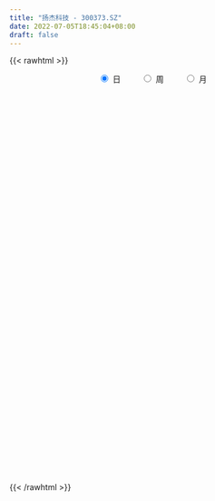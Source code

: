 ```yaml
---
title: "扬杰科技 - 300373.SZ"
date: 2022-07-05T18:45:04+08:00
draft: false
---
```

{{< rawhtml >}}
    <div style="text-align: center">
        <label style="padding: 1rem;"><input style="margin-right: .5rem" type="radio" name="period" value="D" checked onclick="period_change(this)">日</label>
        <label style="padding: 1rem;"><input style="margin-right: .5rem" type="radio" name="period" value="W" onclick="period_change(this)">周</label>
        <label style="padding: 1rem;"><input style="margin-right: .5rem" type="radio" name="period" value="M" onclick="period_change(this)">月</label>
    </div>
    <div id="chart" style="height: 700px;"></div> 
    <script type="text/javascript">
        const D_v = [94813.53,109234.01,300392.19,205739.85,172154.31,175933.08,275683.86,185835.43,467170.61,480206.54,312500.36,307552.71,271327.03,243773.45,367866.76,343818.12,248782.4,274866.18,301496.57,338922.63,304998.18,274037.97,222418.91,141970.28,148237.46,114095.51,134892.93,174663.62,153830.34,90374.46,90297.69,164903.87,128086.51,149159.28,154152.97,127800.93,184452.58,147189.39,166554.79,91220.62,90326.38,104352.3,70766.52,81313.79,102161.77,118979.83,111329.0,60054.3,64169.33,91037.13,93128.76,97699.5,168334.96,183930.77,121465.2,94887.68,101480.44,108835.53,384844.51,534773.96,393076.7,383116.29,498893.29,471878.0,591201.37,620636.48,456464.26,465978.62,339005.57,267957.27,284809.63,422873.48,234370.1,268205.14,302633.0,340304.1,238630.51,307308.92,409526.28,321552.46,261671.52,324867.54,352118.96,170943.17,169860.7,210456.9,165743.91,163351.63,107463.8,139221.79,190306.24,162302.37,302455.55,221066.47,302582.05,182817.33,189261.43,254557.94,533529.49,487659.2,454466.49,335018.86,316624.06,201639.66,299580.84,179336.32,234856.48,156705.6,236694.22,272491.2,200763.49,205447.18,159772.06,207060.35,173842.27,257436.11,269151.06,180102.4,234793.45,195756.47,215955.26,155971.0,255425.76,148295.99,197649.3,116835.98,131125.3,131650.95,196543.67,133741.47,217329.7,147527.15,114050.26,157426.84,193538.83,147438.78,212485.7,205019.46,406292.02,285100.48,263446.66,296188.27,345476.34,262079.13,430087.64,424259.51,377500.43,270505.17,267544.3,171198.42,196303.54,246623.93,213051.59,187369.06,225592.08,157734.55,157855.16,123769.91,165431.79,214576.85,195768.36,119314.2,95974.87,121142.22,107138.21,153912.46,117195.46,139089.87,128528.24,204885.09,100329.24,106369.79,185108.46,197344.84,129101.95,161628.59,97201.15,142508.28,125690.73,85355.63,138482.9,283158.76,147378.44,111222.16,115584.42,139723.3,100268.2,83338.5,141068.48,105037.7,66519.91,105913.01,84321.3,97799.46,67532.43,126273.14,211150.82,133935.35,101910.48,95819.46,78210.28,84998.63,54678.18,57008.29,84671.75,88853.39,119919.47,84753.73,82918.56,127171.22,329035.02,219157.47,143872.69,145652.36,201049.15,121207.52,108098.42,200338.44,125322.86,101690.11,130037.88,120475.9,104278.86,126987.37,90271.54,143608.96,86069.29,144228.84,154951.77,163318.37,118977.05,230354.86,160722.74,142750.74,158641.99,133854.51,98388.36,258399.03,250376.56,160539.32,161708.0,195652.69,161165.3,205009.7,207935.91,424969.71,349693.12,317967.0,378230.61,358951.53,250497.65,320676.99,404298.41,312584.21,389698.67,348089.39,317816.12,262835.46,304506.25,252063.25,280574.51,219647.95,283844.69,287506.81,179763.5,169478.65,194190.49,132625.66,132521.37,212521.41,301117.96,267138.55,238648.15,470048.28,427618.79,353332.56,406159.04,357454.02,331251.43,217103.53,168047.15,204882.7,139847.25,146016.42,141164.29,193682.56,178500.87,204142.86,216914.69,125419.86,136823.55,126706.6,126846.94,143561.79,119127.11,155854.37,111937.89,151815.57,142152.06,136471.31,128071.84,133694.2,112605.38,93009.95,100811.66,96312.08,233100.12,189550.06,150109.57,98292.99,151817.54,91846.56,63573.21,147582.92,96224.68,102515.69,94817.45,96843.82,83684.74,306541.34,306886.12,208346.93,183824.22,126524.66,210944.04,165320.89,145489.63,134895.86,118420.6,191630.65,147529.38,132855.97,128530.16,168591.08,172994.35,170210.36,211137.8,132139.84,208934.39,202218.73,183635.03,140724.99,124674.46,185678.25,138398.37,120557.55,173922.64,132011.2,126640.86,312285.61,348132.85,683368.29,674091.4300000001,387840.63,282027.28,305895.4,344674.12,185532.78,169631.01,254979.43,179988.41,280795.28,176369.15,156773.24,139929.54,103139.1,101350.45,151470.93,96058.25,161844.54,151478.79,216827.39,157558.43,164417.7,110881.93,110508.51,94127.7,120587.94,162377.26,139117.33,90520.97,103686.42,87643.39,109389.91,193861.45,134845.95,82307.27,92715.64,171300.83,151492.64,189986.56,105785.96,146642.06,100694.24,150539.17,130347.16,96572.41,92581.43,88412.58,87073.11,86113.08,77025.56,87820.7,78233.7,79860.13,103011.45,123123.6,113513.68,84037.78,75924.36,159632.11,233499.89,163966.76,173567.83,114060.25,123185.67,100659.35,81534.62,118848.41,127347.34,194796.93,221332.16,184036.06,118598.27,83880.55,148005.63,209088.96,239290.72,149103.37,175858.45,116035.57,110845.88,114901.99,99973.48,125014.61,110936.92,200793.07,117495.92,109852.34,191420.25,100052.55,93761.97,100154.49,93043.17,75133.58,107761.45,109628.46,149548.02,93908.68,70972.74,107655.26,133593.09,119625.91,97684.22,123225.68,115608.07,131479.94,106227.63,83496.93,92490.86,101809.57,133489.91,83576.59,76026.13,62325.86,85218.1,69639.81,125848.46,121707.88,65118.42,81543.65,69013.72,74041.49,62998.3,60169.72,208347.97,153655.7,154809.06,136000.99,182267.36,240921.56,188586.29,124905.04,185534.49,120548.44,152047.49,147215.94,149832.6,168919.6,123417.86,123129.25,230830.54,168826.69,161014.44,235873.28,253430.65,205304.85,201599.38,206590.32,148275.49]
const D_histogram = [0.0,-0.0261652422,0.0737379469,0.0832418364,0.0973003956,0.1292094092,0.2258608918,0.2560402012,0.444054241,0.6607775088,0.7460583265,0.7306572275,0.6946887006,0.5925242642,0.6539003012,0.5916252407,0.5462998084,0.5006036249,0.4706076169,0.5741200962,0.473780557,0.1566768555,-0.2206739944,-0.4706361771,-0.5448908957,-0.6123711368,-0.614512579,-0.6220513193,-0.7179520303,-0.7304701169,-0.7164842541,-0.5567128744,-0.4734930885,-0.334962192,-0.166347405,-0.1181627555,-0.0768803782,-0.110836153,-0.2173587034,-0.2547951819,-0.2897826485,-0.2633046504,-0.2348270774,-0.1766977072,-0.0783769606,-0.0025983717,-0.0751033213,-0.1229820737,-0.1137066434,-0.0413935562,0.011850695,-0.0562506912,0.0394143781,0.0979650639,0.0859263793,0.0524150713,0.0606892302,0.0026842062,0.1742054637,0.4208504433,0.5417867929,0.3172571686,0.4462860202,0.5817299859,1.1199254392,1.1184473613,1.0914999441,1.0577245437,0.8499124805,0.6000484123,0.2787598967,0.2333213024,0.0339693057,-0.0830010591,-0.0781975933,-0.0188402327,-0.117258503,-0.005368898,0.2433334105,0.24319243,0.1816227217,0.0907460741,-0.1881647421,-0.4001269151,-0.5019440541,-0.716505073,-0.7935690173,-0.8928375535,-0.8941237511,-0.8516746793,-0.7233850489,-0.6038045304,-0.445435529,-0.2821667412,-0.1020445611,-0.0418222846,-0.0023766772,0.0596365512,0.4840432953,0.688490651,0.8627622537,0.8461977512,0.6164249452,0.4295833441,0.217838848,-0.0021016858,-0.1122602855,-0.163533552,-0.1122967665,-0.0234893485,-0.0803848532,-0.2235238275,-0.2486941041,-0.2784478512,-0.3190908754,-0.2194733203,-0.1553658987,-0.0852513923,-0.1169612367,-0.0491050614,-0.180111408,-0.2217136206,-0.4247638072,-0.5195593495,-0.6660702557,-0.7636829375,-0.7357211774,-0.7073364608,-0.5381635936,-0.4989874694,-0.3105490494,-0.198546876,-0.099028967,-0.1488969397,-0.0909706268,-0.009791678,0.1500132554,0.284009913,0.583059086,0.6067082628,0.544464247,0.6263262599,0.6868549518,0.7433137219,0.9635990586,0.9869206209,0.6254937969,0.4175974958,0.2086639553,0.0950730168,0.0380444353,-0.1025208729,-0.1627604306,-0.2591074488,-0.4822110773,-0.6596496877,-0.7038492835,-0.698268437,-0.723366723,-0.9025758562,-0.9218672618,-0.9992716139,-0.9459443162,-0.7755785679,-0.6226196794,-0.4354780472,-0.2363672412,-0.1385707565,-0.1537593128,-0.055461351,-0.0116741569,-0.0732451221,0.1139722513,0.2792108696,0.3562811535,0.3253737972,0.3080770263,0.1061481407,-0.1839302954,-0.3630238702,-0.3200251077,-0.143176895,-0.0821936011,-0.0113260335,0.081192924,0.0654611767,0.0182933614,0.0017161961,0.0351720505,-0.0524560298,-0.0823523268,-0.024530772,0.0355176644,0.1218128489,0.16934166,0.2701052128,0.4685368844,0.5310056324,0.5643972504,0.5088803437,0.4332111047,0.2604599056,0.1476409656,0.0971093552,0.028057251,-0.0496854393,0.0219231095,0.0429394554,0.0916727901,0.1671403297,0.4024460747,0.5319535936,0.5616203404,0.6081983857,0.5511436415,0.4831990931,0.3860005945,0.0742943547,-0.1961461977,-0.3635569087,-0.4216862301,-0.4813402404,-0.4419991669,-0.384422646,-0.3545728244,-0.2158610436,-0.1356734134,-0.1885975406,-0.0728604274,0.0884442024,0.1164898382,0.2481759007,0.3020594834,0.3476990459,0.3511630768,0.2691362655,0.1774171438,0.3188757709,0.4113576612,0.3703534119,0.3420763556,0.3869349665,0.2886907295,0.2124582158,0.108861858,0.3972627591,0.6102876207,0.7539375073,1.0586449368,1.2455265167,1.2718931987,1.2852686012,1.1496627965,1.0553548578,0.9358631946,0.4837149408,0.1934701227,0.049471699,-0.1741158974,-0.2625248997,-0.2813953372,-0.2697278357,-0.1961587763,-0.3896962723,-0.6375089685,-0.7504577992,-0.9671653903,-1.0732455605,-1.0164638955,-0.9354828225,-0.7246607116,-0.7985974894,-0.6643281158,-0.4025309376,-0.616058336,-0.5252371761,-0.2638127022,-0.0425774905,-0.2970981296,-0.3207852329,-0.388632311,-0.3342113049,-0.366066649,-0.4054599002,-0.3789418574,-0.3007893241,-0.3781176661,-0.5147977374,-0.7569211959,-0.8190587187,-0.768365805,-0.6887024097,-0.5724274433,-0.4367193481,-0.3479182762,-0.3300321621,-0.2463750209,-0.2382750462,-0.253801841,-0.2948703875,-0.3803937139,-0.3607948393,-0.2512617744,-0.1486030031,-0.0846518775,-0.0666285617,0.1343279612,0.112356402,0.1500264766,0.1315028444,-0.028784272,-0.1131045968,-0.1655540618,-0.0736471092,-0.0222693828,-0.0104243185,0.0322048045,0.0267266717,0.0870485959,0.3837250793,0.6653365361,0.7055228479,0.8191411303,0.8477940117,0.8963390969,0.9074539371,0.8535285206,0.7756730424,0.6755594127,0.6596533326,0.616085173,0.5024518526,0.3433329374,0.0854057339,0.0673295633,0.098911413,0.104853745,0.1120441802,0.2144729155,0.1863038131,0.0428690245,0.0401021958,0.0362122306,0.1051300019,0.1456304257,0.1237447283,0.1082942285,0.0617024104,-0.0614568222,0.1505134727,0.9918508099,1.5858794908,2.1330969589,2.2172895102,1.9915890237,1.9114359715,1.829818825,1.6248620766,1.3860153056,1.2559040427,0.920935617,0.3932552102,0.0734097879,-0.2814495248,-0.5190338657,-0.7096801075,-0.8848220282,-1.1481764286,-1.2793669642,-1.5853226003,-1.9154334511,-1.7744211132,-1.5437677174,-1.2157239385,-0.9182828437,-0.8092374194,-0.7111039422,-0.7273562232,-0.5064687318,-0.5832462117,-0.6599980251,-0.8179980483,-0.903818605,-0.9295433333,-1.0583619308,-1.2177437747,-1.2007184769,-1.2735824086,-0.9972043693,-0.721550999,-0.3698127523,-0.1762439095,0.0048065846,0.0581043406,0.3404711433,0.3826079296,0.4427617903,0.3090202549,0.1085568986,-0.0130606467,-0.2077656856,-0.1874350075,-0.1548544111,-0.2601787078,-0.3845598889,-0.2186511923,-0.2025488376,-0.1103314955,-0.1441062807,-0.2088027951,-0.0643748717,0.4206838279,0.6384751304,0.8851981497,1.0304428658,1.1589181125,1.1596544353,1.0163798318,0.8748281486,0.6025748441,0.5963416087,0.8030372434,0.8988688383,0.9436677117,0.8071149266,0.7294154589,1.2838808564,1.2446795939,1.2652814493,1.1783658876,0.7993783084,0.5157469258,0.0668978313,-0.2272805838,-0.644062256,-1.0588515749,-0.9287590634,-0.8536884673,-0.7231967018,-1.0520036083,-1.2623206512,-1.3225651582,-1.4044663349,-1.459900026,-1.5659013903,-1.4079305092,-1.1508440322,-0.6976216145,-0.5501521548,-0.4361498378,-0.2849267065,-0.4029172079,-0.8242172256,-0.9840836235,-0.6969636826,-0.4443635177,0.0570836473,0.4596192604,0.7595027592,0.8614463044,1.0368721627,1.1325623384,1.1311112055,1.1639128475,1.0580960565,0.9904231311,0.8930650028,1.0271433215,0.8967750949,0.7630767127,0.4615291982,0.2233333699,0.0993640587,-0.0099175665,-0.0710567217,-0.3494575602,-0.6299422416,-0.5650183003,-0.3890991709,-0.1806634922,-0.329951588,-0.6157421573,-0.7154341623,-0.8773359555,-1.0160505454,-1.0125817347,-0.9185072618,-0.8579111901,-0.7059244832,-0.6478804431,-0.5673209977,-0.2860408906,-0.0130233925,0.0560998686,0.1276918474,0.2382686469,0.3835332882,0.3410247934,0.0865483398,-0.1057623669]
const D_fast = [0.0,-0.0327065527,0.0856311231,0.1159454717,0.1543291298,0.2185404957,0.3716572013,0.4658465609,0.7648741611,1.1467918061,1.4185872054,1.5858504133,1.7235540615,1.7695206912,1.9943718034,2.0800030531,2.171252573,2.2507072957,2.3383631918,2.5854056952,2.6035112953,2.3255768077,1.8930574592,1.5254362322,1.3149587896,1.0943857644,0.9386161774,0.7755646073,0.5001758888,0.3050402729,0.1399050722,0.1604982333,0.1253447471,0.1801350955,0.3071630313,0.325806992,0.3478692747,0.2862044617,0.1253422354,0.0242069614,-0.0832261673,-0.1225743318,-0.1528035281,-0.1388485847,-0.0601220783,0.0150069177,-0.0762738623,-0.1548981331,-0.1740493637,-0.1120846655,-0.0558777406,-0.1380417995,-0.0325231357,0.0505188161,0.0599617263,0.0395541861,0.0630006525,0.0056666801,0.2207393035,0.572596894,0.8289799418,0.6837646096,0.9243649663,1.2052414285,2.0234182416,2.301552004,2.5474795729,2.7781353083,2.7828013653,2.6829494001,2.4313508588,2.44424259,2.2533829198,2.1156622902,2.1009163577,2.1555636601,2.0278307641,2.1383781446,2.4479138057,2.5085709327,2.4924069048,2.4242167758,2.0982647741,1.7862708722,1.5589677198,1.1652804326,0.889824234,0.5673463094,0.342529174,0.1720595759,0.1195029441,0.0881323301,0.1351424492,0.2278695517,0.3824805915,0.4322472968,0.471098735,0.5480211012,1.093438669,1.4700086875,1.8599708537,2.0549557889,1.9792892193,1.8998434542,1.7425586701,1.5220927149,1.3838690438,1.2917123893,1.3148749831,1.397810064,1.320818346,1.1217984149,1.0344546122,0.9350889023,0.8146731592,0.8594223843,0.8846883312,0.9334899896,0.872539836,0.928119746,0.7520855473,0.6550549296,0.3458137911,0.1211284115,-0.1919000586,-0.4804334748,-0.6364020091,-0.7848514076,-0.7502194389,-0.835790182,-0.7249890243,-0.66262357,-0.5878629027,-0.6749551103,-0.6397714541,-0.5610404248,-0.3637321776,-0.1587330418,0.2860809028,0.4614071453,0.5352791912,0.7737227692,1.005965199,1.2482523995,1.7094375008,1.9794892184,1.7744358436,1.6709389164,1.5141713647,1.4243486805,1.3768312078,1.2106356813,1.1097060161,0.9485821357,0.6049257378,0.2625747054,0.0424127888,-0.1265734739,-0.3325134407,-0.7373665379,-0.9871247589,-1.3143470146,-1.4975057959,-1.5210346896,-1.523730721,-1.4454586006,-1.3054396048,-1.2422858092,-1.2959141938,-1.2114815698,-1.1706129149,-1.2504951605,-1.0347847244,-0.7997433887,-0.6336028164,-0.5831667234,-0.5234442378,-0.6988360881,-1.0348970981,-1.3047466405,-1.3417541549,-1.2007001659,-1.1602652724,-1.092229213,-0.9794120245,-0.9787784777,-1.0213729527,-1.0375210689,-0.995272202,-1.0960142896,-1.1464986684,-1.0948098066,-1.0258819541,-0.9091335573,-0.8192693313,-0.6509794752,-0.3354135825,-0.1401934264,0.0342975042,0.1060006834,0.1386342206,0.0309979979,-0.0449107007,-0.0711649723,-0.1332027637,-0.2233668139,-0.1462774877,-0.1145262779,-0.0428747457,0.0743778763,0.41029514,0.6727910573,0.8428628892,1.0414905309,1.1222216971,1.175076922,1.174378572,0.8812459208,0.561768819,0.3034688809,0.139918002,-0.0400710685,-0.1112297867,-0.1497589273,-0.2085523118,-0.1238057918,-0.077536515,-0.1776100273,-0.080088021,0.1033276594,0.1604957548,0.3542257924,0.4836242459,0.61618857,0.70744337,0.6927006251,0.6453357894,0.8665133592,1.0618346648,1.1134187685,1.170660801,1.3122531536,1.286181599,1.2630636392,1.186682746,1.5743993368,1.9399961036,2.2721303669,2.8414990307,3.3397622398,3.6841022214,4.0187947742,4.1706046687,4.3401354444,4.4546095799,4.1233900612,3.8815127738,3.7498822748,3.4827657041,3.3287254769,3.2395062051,3.1837417477,3.208271113,2.9173095489,2.5101196106,2.2095563301,1.7510573915,1.3766658311,1.1793315222,1.0264418896,1.0560988226,0.7825126724,0.7507000172,0.9118644609,0.5443224784,0.5038343443,0.6993056427,0.9098964817,0.5811013102,0.4772178988,0.3122127429,0.2830809228,0.1597089164,0.0189506902,-0.0492667314,-0.0463115291,-0.2181692877,-0.4835487933,-0.9149025507,-1.1818047533,-1.3232032908,-1.4157154979,-1.4425473923,-1.4160191342,-1.4141976312,-1.4788195577,-1.4567561717,-1.5082249586,-1.5872022137,-1.701988357,-1.8826101119,-1.9532099471,-1.9064923258,-1.8409843053,-1.798196149,-1.7968299736,-1.5622914604,-1.5561739192,-1.4809972254,-1.4666451465,-1.6341283309,-1.746724805,-1.8405627854,-1.7670676101,-1.7212572294,-1.7120182447,-1.6613379206,-1.6601343855,-1.5780503123,-1.1854425591,-0.7374969683,-0.5209299446,-0.2025263796,0.0380750047,0.3107048642,0.5486831887,0.7081399023,0.8242026847,0.8929789082,1.0419861612,1.1524392949,1.1644189376,1.0911332567,0.8545574867,0.8533137069,0.9096234099,0.9417791781,0.9769806584,1.1330276226,1.1514344735,1.018716941,1.0259756613,1.0311387536,1.1263390254,1.2032470557,1.2122975403,1.2239205976,1.1927543822,1.054230944,1.3038296071,2.3931296467,3.3836282003,4.4641199082,5.102634837,5.3748316064,5.7725375471,6.1483751069,6.3496338776,6.457290933,6.6411556808,6.5364211593,6.1070545551,5.8055615797,5.3803398858,5.0129970785,4.6449308098,4.248583382,3.6981848745,3.2471525979,2.5448663117,1.7358970982,1.4333041577,1.2780156242,1.3021284184,1.3699988023,1.2767348717,1.1970923635,0.9990010266,1.0932713351,0.8706823023,0.6289309825,0.2664314473,-0.0453437606,-0.3034543222,-0.6968634024,-1.16068119,-1.4438355115,-1.8350950453,-1.8080180983,-1.7127524777,-1.4534674192,-1.3039595537,-1.1217074134,-1.0538835723,-0.6863989838,-0.5486102151,-0.3777659068,-0.4342523785,-0.6075765101,-0.7324592172,-0.9791056774,-1.0056337511,-1.0117667576,-1.1821357312,-1.4026568846,-1.2914109861,-1.3259458407,-1.2613113725,-1.3311127279,-1.4480099411,-1.3196757356,-0.729446079,-0.3520359939,0.1159865628,0.5188419953,0.9370467702,1.2276967018,1.3385170562,1.4156724101,1.2940628167,1.4369149834,1.8443699291,2.1649187335,2.4456345348,2.5108604813,2.6155148784,3.49095049,3.762919126,4.0998413436,4.3075172538,4.1283742518,3.9736796006,3.541554964,3.1905564029,2.6127591666,1.933256954,1.8311596997,1.692808179,1.642500769,1.0506929604,0.5247957547,0.1339099582,-0.2991078022,-0.7195164999,-1.2169932117,-1.4110049579,-1.4416294889,-1.1628124748,-1.1528810539,-1.1479161963,-1.0679247416,-1.286644545,-1.9139988691,-2.3198861729,-2.2070071526,-2.0654978671,-1.5497797903,-1.0323393621,-0.5425801735,-0.2252750522,0.2093688468,0.588199607,0.8695262755,1.1933061294,1.3520133526,1.53194621,1.6578543323,2.0487184813,2.1425440285,2.1996148244,2.0134496096,1.8310871237,1.7319588271,1.6201978104,1.5412944747,1.1755292461,0.7375590044,0.6612283706,0.7398727073,0.903142513,0.6713665201,0.2316404115,-0.0469101341,-0.4281459162,-0.8208731424,-1.0705497654,-1.2061021079,-1.3599838338,-1.3844782477,-1.4884043184,-1.5496751223,-1.339905238,-1.070143588,-0.9869953598,-0.883480419,-0.7133364578,-0.4721884944,-0.429440791,-0.6622801596,-0.8810314579]
const D_slow = [0.0,-0.0065413105,0.0118931762,0.0327036353,0.0570287342,0.0893310865,0.1457963095,0.2098063598,0.32081992,0.4860142972,0.6725288789,0.8551931857,1.0288653609,1.176996427,1.3404715022,1.4883778124,1.6249527645,1.7501036708,1.867755575,2.011285599,2.1297307383,2.1688999522,2.1137314536,1.9960724093,1.8598496854,1.7067569012,1.5531287564,1.3976159266,1.218127919,1.0355103898,0.8563893263,0.7172111077,0.5988378356,0.5150972876,0.4735104363,0.4439697474,0.4247496529,0.3970406146,0.3427009388,0.2790021433,0.2065564812,0.1407303186,0.0820235492,0.0378491224,0.0182548823,0.0176052894,-0.001170541,-0.0319160594,-0.0603427202,-0.0706911093,-0.0677284356,-0.0817911083,-0.0719375138,-0.0474462478,-0.025964653,-0.0128608852,0.0023114224,0.0029824739,0.0465338398,0.1517464507,0.2871931489,0.366507441,0.4780789461,0.6235114426,0.9034928024,1.1831046427,1.4559796287,1.7204107646,1.9328888848,2.0829009879,2.152590962,2.2109212876,2.2194136141,2.1986633493,2.179113951,2.1744038928,2.145089267,2.1437470426,2.2045803952,2.2653785027,2.3107841831,2.3334707016,2.2864295161,2.1863977873,2.0609117738,1.8817855056,1.6833932513,1.4601838629,1.2366529251,1.0237342553,0.842887993,0.6919368604,0.5805779782,0.5100362929,0.4845251526,0.4740695814,0.4734754122,0.48838455,0.6093953738,0.7815180365,0.9972085999,1.2087580377,1.3628642741,1.4702601101,1.5247198221,1.5241944006,1.4961293293,1.4552459413,1.4271717496,1.4212994125,1.4012031992,1.3453222423,1.2831487163,1.2135367535,1.1337640347,1.0788957046,1.0400542299,1.0187413819,0.9895010727,0.9772248073,0.9321969553,0.8767685502,0.7705775984,0.640687761,0.4741701971,0.2832494627,0.0993191684,-0.0775149468,-0.2120558453,-0.3368027126,-0.414439975,-0.464076694,-0.4888339357,-0.5260581706,-0.5488008273,-0.5512487468,-0.513745433,-0.4427429547,-0.2969781832,-0.1453011175,-0.0091850558,0.1473965092,0.3191102472,0.5049386776,0.7458384423,0.9925685975,1.1489420467,1.2533414207,1.3055074095,1.3292756637,1.3387867725,1.3131565543,1.2724664466,1.2076895844,1.0871368151,0.9222243932,0.7462620723,0.5716949631,0.3908532823,0.1652093183,-0.0652574972,-0.3150754007,-0.5515614797,-0.7454561217,-0.9011110416,-1.0099805534,-1.0690723637,-1.1037150528,-1.142154881,-1.1560202187,-1.158938758,-1.1772500385,-1.1487569757,-1.0789542583,-0.9898839699,-0.9085405206,-0.831521264,-0.8049842289,-0.8509668027,-0.9417227703,-1.0217290472,-1.0575232709,-1.0780716712,-1.0809031796,-1.0606049486,-1.0442396544,-1.0396663141,-1.039237265,-1.0304442524,-1.0435582599,-1.0641463416,-1.0702790346,-1.0613996185,-1.0309464062,-0.9886109912,-0.921084688,-0.8039504669,-0.6711990588,-0.5300997462,-0.4028796603,-0.2945768841,-0.2294619077,-0.1925516663,-0.1682743275,-0.1612600147,-0.1736813746,-0.1682005972,-0.1574657333,-0.1345475358,-0.0927624534,0.0078490653,0.1408374637,0.2812425488,0.4332921452,0.5710780556,0.6918778289,0.7883779775,0.8069515662,0.7579150167,0.6670257896,0.561604232,0.4412691719,0.3307693802,0.2346637187,0.1460205126,0.0920552517,0.0581368984,0.0109875132,-0.0072275936,0.014883457,0.0440059166,0.1060498917,0.1815647626,0.2684895241,0.3562802933,0.4235643596,0.4679186456,0.5476375883,0.6504770036,0.7430653566,0.8285844455,0.9253181871,0.9974908695,1.0506054234,1.0778208879,1.1771365777,1.3297084829,1.5181928597,1.7828540939,2.0942357231,2.4122090227,2.733526173,3.0209418722,3.2847805866,3.5187463853,3.6396751205,3.6880426511,3.7004105759,3.6568816015,3.5912503766,3.5209015423,3.4534695834,3.4044298893,3.3070058212,3.1476285791,2.9600141293,2.7182227817,2.4499113916,2.1957954177,1.9619247121,1.7807595342,1.5811101618,1.4150281329,1.3143953985,1.1603808145,1.0290715205,0.9631183449,0.9524739723,0.8781994399,0.7980031316,0.7008450539,0.6172922277,0.5257755654,0.4244105904,0.329675126,0.254477795,0.1599483785,0.0312489441,-0.1579813548,-0.3627460345,-0.5548374858,-0.7270130882,-0.870119949,-0.979299786,-1.0662793551,-1.1487873956,-1.2103811508,-1.2699499124,-1.3334003726,-1.4071179695,-1.502216398,-1.5924151078,-1.6552305514,-1.6923813022,-1.7135442716,-1.730201412,-1.6966194217,-1.6685303212,-1.631023702,-1.5981479909,-1.6053440589,-1.6336202081,-1.6750087236,-1.6934205009,-1.6989878466,-1.7015939262,-1.6935427251,-1.6868610572,-1.6650989082,-1.5691676384,-1.4028335044,-1.2264527924,-1.0216675098,-0.8097190069,-0.5856342327,-0.3587707484,-0.1453886183,0.0485296423,0.2174194955,0.3823328286,0.5363541219,0.661967085,0.7478003194,0.7691517528,0.7859841437,0.8107119969,0.8369254331,0.8649364782,0.9185547071,0.9651306604,0.9758479165,0.9858734654,0.9949265231,1.0212090235,1.05761663,1.088552812,1.1156263692,1.1310519718,1.1156877662,1.1533161344,1.4012788369,1.7977487096,2.3310229493,2.8853453268,3.3832425827,3.8611015756,4.3185562819,4.724771801,5.0712756274,5.3852516381,5.6154855423,5.7137993449,5.7321517919,5.6617894106,5.5320309442,5.3546109173,5.1334054103,4.8463613031,4.5265195621,4.130188912,3.6513305492,3.2077252709,2.8217833416,2.5178523569,2.288281646,2.0859722912,1.9081963056,1.7263572498,1.5997400669,1.453928514,1.2889290077,1.0844294956,0.8584748444,0.626089011,0.3614985284,0.0570625847,-0.2431170346,-0.5615126367,-0.810813729,-0.9912014788,-1.0836546668,-1.1277156442,-1.1265139981,-1.1119879129,-1.0268701271,-0.9312181447,-0.8205276971,-0.7432726334,-0.7161334087,-0.7193985704,-0.7713399918,-0.8181987437,-0.8569123465,-0.9219570234,-1.0180969957,-1.0727597937,-1.1233970031,-1.150979877,-1.1870064472,-1.239207146,-1.2553008639,-1.1501299069,-0.9905111243,-0.7692115869,-0.5116008704,-0.2218713423,0.0680422665,0.3221372245,0.5408442616,0.6914879726,0.8405733748,1.0413326856,1.2660498952,1.5019668231,1.7037455548,1.8860994195,2.2070696336,2.5182395321,2.8345598944,3.1291513663,3.3289959434,3.4579326748,3.4746571327,3.4178369867,3.2568214227,2.992108529,2.7599187631,2.5464966463,2.3656974708,2.1026965687,1.7871164059,1.4564751164,1.1053585327,0.7403835262,0.3489081786,-0.0030744487,-0.2907854568,-0.4651908604,-0.6027288991,-0.7117663585,-0.7829980351,-0.8837273371,-1.0897816435,-1.3358025494,-1.51004347,-1.6211343495,-1.6068634376,-1.4919586225,-1.3020829327,-1.0867213566,-0.8275033159,-0.5443627313,-0.26158493,0.0293932819,0.293917296,0.5415230788,0.7647893295,1.0215751599,1.2457689336,1.4365381118,1.5519204113,1.6077537538,1.6325947685,1.6301153769,1.6123511964,1.5249868064,1.367501246,1.2262466709,1.1289718782,1.0838060051,1.0013181081,0.8473825688,0.6685240282,0.4491900393,0.195177403,-0.0579680307,-0.2875948461,-0.5020726437,-0.6785537645,-0.8405238752,-0.9823541247,-1.0538643473,-1.0571201955,-1.0430952283,-1.0111722665,-0.9516051047,-0.8557217827,-0.7704655843,-0.7488284994,-0.7752690911]
const D_data = [['2020-06-12', 26.28, 26.53, 26.12, 27.0],['2020-06-15', 26.45, 26.12, 26.12, 27.15],['2020-06-16', 26.66, 27.92, 26.66, 28.73],['2020-06-17', 27.96, 27.15, 26.68, 27.96],['2020-06-18', 26.88, 27.35, 26.7, 27.56],['2020-06-19', 27.35, 27.8, 26.92, 27.84],['2020-06-22', 27.7, 29.12, 27.61, 29.45],['2020-06-23', 29.3, 28.85, 28.38, 29.33],['2020-06-24', 30.5, 31.74, 29.82, 31.74],['2020-06-29', 32.75, 33.7, 32.35, 34.28],['2020-06-30', 33.9, 33.52, 32.66, 33.9],['2020-07-01', 33.3, 33.15, 32.41, 34.43],['2020-07-02', 32.66, 33.46, 32.43, 33.85],['2020-07-03', 33.12, 32.93, 32.0, 33.39],['2020-07-06', 33.35, 35.55, 33.14, 36.1],['2020-07-07', 36.45, 34.7, 34.52, 37.19],['2020-07-08', 34.31, 35.3, 34.0, 35.78],['2020-07-09', 34.98, 35.71, 34.61, 36.86],['2020-07-10', 35.0, 36.35, 34.83, 37.66],['2020-07-13', 36.1, 38.92, 35.8, 39.22],['2020-07-14', 38.32, 37.09, 35.3, 38.35],['2020-07-15', 37.0, 33.8, 33.71, 37.0],['2020-07-16', 33.52, 31.44, 31.18, 34.18],['2020-07-17', 31.8, 31.35, 30.86, 32.45],['2020-07-20', 31.99, 32.54, 31.03, 32.6],['2020-07-21', 32.23, 32.03, 31.8, 32.85],['2020-07-22', 32.22, 32.4, 31.81, 32.98],['2020-07-23', 31.9, 32.02, 30.23, 32.38],['2020-07-24', 31.81, 30.28, 29.91, 32.48],['2020-07-27', 30.6, 30.61, 30.0, 30.95],['2020-07-28', 31.0, 30.5, 30.1, 31.1],['2020-07-29', 30.66, 32.4, 30.51, 32.42],['2020-07-30', 32.28, 31.78, 31.42, 32.3],['2020-07-31', 31.85, 32.83, 31.71, 33.15],['2020-08-03', 33.34, 33.91, 32.91, 34.15],['2020-08-04', 33.98, 32.94, 32.67, 33.98],['2020-08-05', 34.5, 33.08, 32.9, 34.69],['2020-08-06', 32.88, 32.14, 32.01, 32.89],['2020-08-07', 32.3, 30.77, 30.12, 32.3],['2020-08-10', 30.7, 31.1, 30.26, 31.32],['2020-08-11', 31.12, 30.75, 30.61, 31.53],['2020-08-12', 30.87, 31.3, 29.7, 31.3],['2020-08-13', 31.45, 31.29, 30.88, 31.45],['2020-08-14', 31.51, 31.74, 31.1, 31.82],['2020-08-17', 31.95, 32.57, 31.47, 32.65],['2020-08-18', 32.6, 32.73, 32.25, 33.57],['2020-08-19', 32.79, 30.85, 30.85, 32.85],['2020-08-20', 30.46, 30.75, 30.35, 31.47],['2020-08-21', 31.01, 31.26, 30.88, 31.66],['2020-08-24', 31.63, 32.2, 30.85, 32.56],['2020-08-25', 32.22, 32.28, 31.92, 32.8],['2020-08-26', 32.03, 30.69, 30.69, 32.45],['2020-08-27', 30.7, 32.8, 30.38, 32.8],['2020-08-28', 32.83, 32.8, 32.36, 33.97],['2020-08-31', 33.0, 32.11, 32.05, 33.1],['2020-09-01', 32.11, 31.77, 30.95, 32.35],['2020-09-02', 31.89, 32.27, 31.65, 32.5],['2020-09-03', 32.0, 31.33, 30.9, 32.0],['2020-09-04', 31.9, 34.59, 31.8, 35.18],['2020-09-07', 36.5, 36.92, 35.81, 40.28],['2020-09-08', 36.21, 36.76, 36.07, 38.48],['2020-09-09', 35.7, 32.54, 32.54, 35.87],['2020-09-10', 33.18, 37.08, 33.03, 38.09],['2020-09-11', 35.23, 38.37, 33.6, 39.58],['2020-09-14', 39.63, 46.04, 39.62, 46.04],['2020-09-15', 47.94, 41.78, 41.48, 47.94],['2020-09-16', 41.61, 42.46, 41.3, 44.7],['2020-09-17', 40.48, 43.3, 39.68, 44.49],['2020-09-18', 42.24, 41.49, 40.89, 42.85],['2020-09-21', 41.15, 40.59, 40.56, 42.73],['2020-09-22', 39.8, 38.8, 38.33, 40.4],['2020-09-23', 39.34, 41.78, 39.04, 42.44],['2020-09-24', 40.58, 39.61, 39.43, 40.86],['2020-09-25', 40.03, 40.08, 38.56, 41.35],['2020-09-28', 40.36, 41.55, 40.02, 42.38],['2020-09-29', 41.65, 42.68, 40.88, 43.5],['2020-09-30', 42.21, 40.85, 40.81, 42.46],['2020-10-09', 42.13, 43.78, 41.36, 43.88],['2020-10-12', 44.1, 46.88, 43.21, 47.87],['2020-10-13', 45.05, 44.95, 44.8, 46.77],['2020-10-14', 44.42, 44.51, 43.0, 44.9],['2020-10-15', 43.77, 44.17, 43.77, 47.39],['2020-10-16', 43.92, 41.1, 40.01, 45.15],['2020-10-19', 41.29, 40.69, 40.18, 41.78],['2020-10-20', 40.68, 41.16, 39.51, 41.17],['2020-10-21', 41.22, 38.68, 38.51, 41.39],['2020-10-22', 38.43, 39.26, 38.3, 40.54],['2020-10-23', 39.28, 38.05, 37.5, 39.86],['2020-10-26', 38.0, 38.48, 37.66, 39.1],['2020-10-27', 38.48, 38.6, 37.75, 38.98],['2020-10-28', 39.51, 39.64, 38.6, 39.94],['2020-10-29', 38.75, 39.78, 38.7, 40.43],['2020-10-30', 40.1, 40.69, 39.71, 42.74],['2020-11-02', 40.51, 41.41, 39.4, 41.63],['2020-11-03', 41.4, 42.47, 41.17, 43.7],['2020-11-04', 42.13, 41.63, 41.31, 42.48],['2020-11-05', 42.25, 41.69, 40.76, 42.74],['2020-11-06', 41.72, 42.34, 39.85, 42.55],['2020-11-09', 43.03, 48.5, 43.03, 50.54],['2020-11-10', 47.0, 48.02, 45.8, 51.47],['2020-11-11', 47.4, 49.42, 46.26, 51.16],['2020-11-12', 50.36, 48.3, 47.27, 50.88],['2020-11-13', 46.4, 45.73, 44.08, 47.2],['2020-11-16', 45.99, 45.76, 45.0, 46.47],['2020-11-17', 45.6, 44.84, 42.31, 45.6],['2020-11-18', 44.25, 43.87, 43.7, 45.01],['2020-11-19', 43.2, 44.52, 43.01, 45.97],['2020-11-20', 44.5, 44.92, 43.87, 45.2],['2020-11-23', 44.61, 46.3, 43.51, 46.3],['2020-11-24', 46.01, 47.3, 45.73, 47.95],['2020-11-25', 47.3, 45.72, 45.72, 47.5],['2020-11-26', 45.55, 44.17, 43.67, 46.96],['2020-11-27', 44.02, 45.19, 43.9, 45.55],['2020-11-30', 45.6, 44.95, 44.0, 46.8],['2020-12-01', 44.8, 44.55, 44.41, 45.7],['2020-12-02', 44.6, 46.41, 44.56, 46.5],['2020-12-03', 46.09, 46.41, 46.01, 48.11],['2020-12-04', 45.4, 46.9, 45.08, 47.27],['2020-12-07', 49.0, 45.79, 45.77, 49.5],['2020-12-08', 45.23, 47.21, 45.23, 47.45],['2020-12-09', 46.78, 44.59, 44.45, 47.49],['2020-12-10', 45.0, 45.21, 44.45, 46.08],['2020-12-11', 45.22, 42.38, 41.71, 45.33],['2020-12-14', 42.5, 42.65, 41.5, 43.1],['2020-12-15', 42.43, 40.95, 40.41, 42.94],['2020-12-16', 41.0, 40.38, 40.2, 41.26],['2020-12-17', 40.39, 41.19, 39.89, 41.34],['2020-12-18', 42.16, 40.77, 40.61, 42.53],['2020-12-21', 40.19, 42.55, 39.98, 43.34],['2020-12-22', 41.88, 41.03, 40.92, 42.54],['2020-12-23', 41.21, 43.14, 40.45, 43.65],['2020-12-24', 42.8, 42.73, 42.57, 44.09],['2020-12-25', 42.87, 42.96, 41.66, 43.18],['2020-12-28', 42.85, 41.05, 40.68, 42.96],['2020-12-29', 41.08, 42.25, 41.0, 43.88],['2020-12-30', 42.29, 42.8, 41.31, 43.35],['2020-12-31', 43.0, 44.42, 42.56, 44.43],['2021-01-04', 44.52, 45.0, 43.62, 45.32],['2021-01-05', 47.0, 48.54, 46.4, 49.69],['2021-01-06', 47.95, 46.41, 45.7, 47.95],['2021-01-07', 46.2, 45.68, 44.41, 47.26],['2021-01-08', 45.24, 48.02, 44.7, 48.25],['2021-01-11', 48.55, 48.7, 48.2, 51.75],['2021-01-12', 48.7, 49.6, 47.52, 49.76],['2021-01-13', 49.72, 53.18, 48.42, 53.95],['2021-01-14', 52.41, 52.28, 51.05, 55.18],['2021-01-15', 51.97, 47.34, 47.1, 52.4],['2021-01-18', 47.13, 48.31, 46.93, 49.88],['2021-01-19', 49.6, 47.6, 47.52, 50.59],['2021-01-20', 47.98, 48.23, 47.03, 48.98],['2021-01-21', 48.0, 48.72, 47.83, 49.6],['2021-01-22', 48.8, 47.3, 46.46, 49.5],['2021-01-25', 46.0, 47.84, 45.4, 48.35],['2021-01-26', 47.7, 46.97, 46.18, 48.68],['2021-01-27', 46.98, 44.38, 44.37, 47.42],['2021-01-28', 44.01, 43.55, 43.4, 45.1],['2021-01-29', 44.1, 44.19, 43.08, 44.92],['2021-02-01', 43.9, 44.24, 43.4, 44.63],['2021-02-02', 44.2, 43.3, 42.1, 44.4],['2021-02-03', 43.29, 40.2, 40.01, 43.4],['2021-02-04', 39.53, 40.94, 38.84, 41.61],['2021-02-05', 40.74, 39.15, 39.05, 40.91],['2021-02-08', 39.45, 39.88, 39.21, 40.48],['2021-02-09', 39.83, 41.17, 39.83, 41.42],['2021-02-10', 41.8, 41.15, 40.79, 41.94],['2021-02-18', 42.0, 41.94, 41.61, 43.35],['2021-02-19', 41.6, 42.72, 41.22, 42.89],['2021-02-22', 42.4, 41.95, 41.94, 43.51],['2021-02-23', 41.2, 40.48, 40.24, 41.31],['2021-02-24', 40.95, 41.88, 40.53, 43.29],['2021-02-25', 42.18, 41.39, 40.61, 42.36],['2021-02-26', 40.3, 39.82, 39.8, 41.25],['2021-03-01', 40.59, 43.13, 40.4, 43.17],['2021-03-02', 43.44, 43.81, 42.1, 43.9],['2021-03-03', 43.03, 43.47, 42.75, 43.6],['2021-03-04', 43.01, 42.38, 42.38, 44.7],['2021-03-05', 41.4, 42.55, 41.18, 42.97],['2021-03-08', 42.78, 39.69, 39.58, 42.96],['2021-03-09', 39.53, 37.1, 36.99, 40.06],['2021-03-10', 37.89, 36.87, 36.8, 37.96],['2021-03-11', 36.96, 38.87, 36.16, 39.5],['2021-03-12', 41.8, 40.81, 40.58, 42.27],['2021-03-15', 40.14, 39.76, 39.64, 41.23],['2021-03-16', 39.7, 40.05, 39.66, 41.12],['2021-03-17', 39.7, 40.64, 39.16, 41.2],['2021-03-18', 40.87, 39.4, 38.88, 40.88],['2021-03-19', 38.78, 38.72, 38.01, 39.26],['2021-03-22', 38.72, 38.79, 38.2, 39.2],['2021-03-23', 38.86, 39.33, 38.86, 40.39],['2021-03-24', 38.7, 37.51, 37.42, 39.02],['2021-03-25', 37.33, 37.71, 37.29, 38.2],['2021-03-26', 37.9, 38.69, 37.48, 39.38],['2021-03-29', 38.93, 38.89, 38.6, 39.66],['2021-03-30', 38.99, 39.53, 38.56, 39.84],['2021-03-31', 39.26, 39.38, 38.71, 39.49],['2021-04-01', 39.46, 40.49, 39.41, 40.99],['2021-04-02', 41.0, 42.7, 40.71, 42.79],['2021-04-06', 43.3, 42.0, 41.85, 43.49],['2021-04-07', 42.0, 42.25, 41.32, 42.28],['2021-04-08', 41.91, 41.44, 41.35, 42.6],['2021-04-09', 41.3, 41.16, 40.83, 42.3],['2021-04-12', 41.24, 39.51, 39.28, 41.65],['2021-04-13', 39.43, 39.62, 38.98, 40.19],['2021-04-14', 39.63, 40.03, 39.5, 40.42],['2021-04-15', 39.85, 39.5, 38.59, 39.85],['2021-04-16', 39.24, 38.96, 38.3, 39.57],['2021-04-19', 38.69, 40.78, 38.59, 40.88],['2021-04-20', 40.32, 40.4, 40.15, 40.92],['2021-04-21', 40.4, 40.97, 40.21, 41.28],['2021-04-22', 41.1, 41.73, 40.6, 42.48],['2021-04-23', 43.5, 44.8, 42.57, 45.55],['2021-04-26', 44.81, 44.85, 44.8, 46.3],['2021-04-27', 44.86, 44.5, 43.9, 45.55],['2021-04-28', 44.88, 45.44, 43.92, 45.8],['2021-04-29', 45.68, 44.65, 44.35, 47.0],['2021-04-30', 44.5, 44.68, 44.5, 45.45],['2021-05-06', 44.09, 44.32, 43.8, 45.4],['2021-05-07', 44.26, 40.82, 40.71, 44.96],['2021-05-10', 41.24, 39.82, 39.38, 41.36],['2021-05-11', 39.51, 39.8, 38.9, 39.92],['2021-05-12', 39.55, 40.33, 38.8, 40.38],['2021-05-13', 39.51, 39.7, 39.4, 41.22],['2021-05-14', 40.13, 40.57, 39.48, 40.72],['2021-05-17', 40.68, 40.77, 40.55, 41.79],['2021-05-18', 40.22, 40.39, 39.5, 40.4],['2021-05-19', 40.07, 42.0, 40.07, 42.1],['2021-05-20', 41.5, 41.73, 41.12, 41.95],['2021-05-21', 42.08, 40.01, 39.96, 42.51],['2021-05-24', 39.52, 42.19, 39.41, 42.19],['2021-05-25', 42.51, 43.52, 42.07, 43.68],['2021-05-26', 43.3, 42.45, 42.4, 43.46],['2021-05-27', 42.53, 44.34, 42.5, 45.26],['2021-05-28', 44.01, 44.11, 43.57, 44.8],['2021-05-31', 44.79, 44.57, 44.01, 45.15],['2021-06-01', 45.0, 44.5, 43.81, 45.75],['2021-06-02', 44.4, 43.52, 43.3, 44.73],['2021-06-03', 43.81, 43.17, 43.12, 44.14],['2021-06-04', 42.95, 46.5, 42.95, 46.98],['2021-06-07', 47.99, 46.9, 46.36, 48.52],['2021-06-08', 47.45, 45.78, 45.6, 47.58],['2021-06-09', 45.9, 46.15, 45.4, 47.33],['2021-06-10', 46.03, 47.53, 45.69, 47.58],['2021-06-11', 47.0, 46.0, 45.54, 47.28],['2021-06-15', 46.03, 46.15, 45.94, 48.24],['2021-06-16', 47.0, 45.6, 45.59, 48.4],['2021-06-17', 45.57, 51.38, 45.57, 53.0],['2021-06-18', 51.39, 52.38, 50.6, 53.38],['2021-06-21', 51.34, 53.23, 51.21, 54.95],['2021-06-22', 52.88, 57.43, 51.74, 59.98],['2021-06-23', 56.67, 58.49, 56.6, 61.77],['2021-06-24', 58.0, 58.39, 56.27, 58.58],['2021-06-25', 58.2, 59.73, 56.14, 60.4],['2021-06-28', 60.55, 58.92, 58.09, 64.27],['2021-06-29', 58.37, 60.15, 57.11, 61.6],['2021-06-30', 60.24, 60.54, 59.66, 63.88],['2021-07-01', 60.01, 55.9, 55.85, 60.48],['2021-07-02', 56.98, 56.71, 56.13, 58.88],['2021-07-05', 59.09, 57.99, 56.1, 59.33],['2021-07-06', 57.86, 56.47, 54.51, 58.95],['2021-07-07', 55.04, 57.66, 54.3, 57.99],['2021-07-08', 58.0, 58.53, 57.51, 59.78],['2021-07-09', 57.9, 59.17, 56.4, 59.2],['2021-07-12', 59.78, 60.48, 57.15, 60.55],['2021-07-13', 60.4, 57.05, 55.78, 60.4],['2021-07-14', 55.95, 55.22, 54.77, 57.09],['2021-07-15', 55.3, 55.81, 53.83, 56.19],['2021-07-16', 55.42, 53.33, 53.33, 56.6],['2021-07-19', 52.35, 53.39, 52.31, 54.53],['2021-07-20', 52.89, 54.79, 52.75, 54.81],['2021-07-21', 54.61, 54.98, 53.8, 56.11],['2021-07-22', 54.55, 57.0, 53.51, 57.71],['2021-07-23', 56.0, 53.43, 53.33, 56.25],['2021-07-26', 53.1, 55.83, 52.88, 56.38],['2021-07-27', 55.99, 58.27, 55.91, 62.68],['2021-07-28', 57.1, 52.21, 51.95, 58.2],['2021-07-29', 54.81, 55.39, 52.55, 55.93],['2021-07-30', 55.8, 58.31, 55.58, 60.03],['2021-08-02', 57.9, 59.13, 55.81, 60.48],['2021-08-03', 57.6, 53.07, 52.6, 57.8],['2021-08-04', 52.55, 55.08, 52.29, 55.4],['2021-08-05', 54.33, 54.1, 53.38, 55.32],['2021-08-06', 54.8, 55.4, 53.81, 56.66],['2021-08-09', 54.0, 54.18, 52.59, 54.6],['2021-08-10', 54.2, 53.65, 52.5, 55.05],['2021-08-11', 53.6, 54.18, 52.56, 54.66],['2021-08-12', 53.77, 54.88, 53.72, 56.7],['2021-08-13', 54.38, 52.69, 52.67, 54.5],['2021-08-16', 52.0, 51.02, 49.09, 53.15],['2021-08-17', 51.23, 48.15, 47.77, 51.65],['2021-08-18', 48.21, 48.91, 48.11, 49.3],['2021-08-19', 48.8, 49.59, 48.17, 50.33],['2021-08-20', 49.48, 49.63, 49.02, 50.8],['2021-08-23', 49.9, 50.0, 49.3, 50.4],['2021-08-24', 50.08, 50.39, 49.11, 51.19],['2021-08-25', 50.67, 49.95, 49.76, 51.76],['2021-08-26', 49.97, 48.92, 48.63, 51.28],['2021-08-27', 48.25, 49.62, 48.1, 49.85],['2021-08-30', 49.66, 48.55, 48.18, 51.08],['2021-08-31', 48.15, 47.85, 46.72, 48.65],['2021-09-01', 47.66, 46.96, 45.33, 47.66],['2021-09-02', 46.27, 45.58, 45.39, 46.82],['2021-09-03', 45.42, 46.2, 45.21, 46.96],['2021-09-06', 45.8, 47.2, 45.4, 47.48],['2021-09-07', 46.9, 47.29, 46.59, 47.63],['2021-09-08', 47.09, 46.92, 46.8, 47.49],['2021-09-09', 46.51, 46.26, 45.66, 46.8],['2021-09-10', 46.25, 48.93, 46.05, 49.35],['2021-09-13', 48.94, 46.48, 46.24, 48.95],['2021-09-14', 46.24, 47.14, 46.24, 48.26],['2021-09-15', 47.21, 46.37, 45.68, 47.35],['2021-09-16', 46.05, 43.92, 43.86, 46.35],['2021-09-17', 44.27, 43.92, 42.85, 44.66],['2021-09-22', 43.21, 43.6, 43.12, 44.44],['2021-09-23', 43.8, 45.18, 43.65, 46.34],['2021-09-24', 44.8, 44.78, 44.43, 45.65],['2021-09-27', 45.27, 44.2, 43.8, 45.95],['2021-09-28', 43.91, 44.5, 43.5, 45.55],['2021-09-29', 44.0, 43.78, 43.21, 44.79],['2021-09-30', 44.05, 44.56, 43.7, 44.81],['2021-10-08', 46.78, 48.45, 46.03, 49.8],['2021-10-11', 48.72, 50.04, 48.48, 50.72],['2021-10-12', 49.8, 48.25, 47.56, 50.55],['2021-10-13', 48.4, 50.04, 48.28, 50.2],['2021-10-14', 49.71, 49.9, 49.45, 50.46],['2021-10-15', 50.04, 50.96, 49.03, 52.25],['2021-10-18', 51.0, 51.31, 50.09, 52.22],['2021-10-19', 50.92, 51.05, 50.6, 51.74],['2021-10-20', 50.7, 51.04, 50.5, 51.7],['2021-10-21', 50.84, 50.88, 50.36, 51.76],['2021-10-22', 51.2, 52.2, 51.19, 53.13],['2021-10-25', 51.43, 52.27, 50.17, 52.36],['2021-10-26', 52.38, 51.5, 51.13, 52.79],['2021-10-27', 51.03, 50.63, 50.06, 51.98],['2021-10-28', 50.59, 48.54, 48.2, 51.09],['2021-10-29', 48.93, 50.97, 48.81, 51.5],['2021-11-01', 50.7, 51.81, 49.71, 52.22],['2021-11-02', 52.11, 51.79, 51.65, 53.37],['2021-11-03', 52.0, 52.05, 51.0, 53.26],['2021-11-04', 52.39, 53.8, 51.85, 53.8],['2021-11-05', 54.98, 52.66, 52.6, 55.4],['2021-11-08', 52.16, 50.98, 49.45, 52.65],['2021-11-09', 50.78, 52.52, 50.36, 52.59],['2021-11-10', 52.0, 52.66, 51.8, 53.26],['2021-11-11', 52.08, 53.95, 51.77, 55.0],['2021-11-12', 53.24, 54.14, 53.01, 54.48],['2021-11-15', 54.0, 53.67, 53.45, 55.4],['2021-11-16', 53.31, 53.9, 52.88, 55.46],['2021-11-17', 53.91, 53.57, 52.3, 54.29],['2021-11-18', 53.04, 52.31, 51.85, 54.1],['2021-11-19', 52.32, 56.95, 52.32, 57.29],['2021-11-22', 61.54, 68.34, 61.54, 68.34],['2021-11-23', 72.01, 70.4, 69.99, 73.68],['2021-11-24', 72.0, 74.7, 70.98, 81.5],['2021-11-25', 74.98, 72.73, 72.6, 76.58],['2021-11-26', 73.3, 70.6, 69.91, 73.88],['2021-11-29', 71.5, 73.68, 71.01, 75.75],['2021-11-30', 75.0, 75.31, 73.75, 79.03],['2021-12-01', 75.21, 75.02, 73.74, 76.48],['2021-12-02', 76.46, 75.3, 73.48, 77.3],['2021-12-03', 75.76, 77.47, 75.31, 80.5],['2021-12-06', 76.66, 75.3, 74.55, 78.2],['2021-12-07', 75.76, 71.88, 69.8, 76.18],['2021-12-08', 73.52, 73.19, 72.81, 75.9],['2021-12-09', 73.22, 71.65, 70.6, 73.5],['2021-12-10', 70.6, 71.99, 70.2, 72.3],['2021-12-13', 71.5, 71.7, 69.96, 71.8],['2021-12-14', 71.1, 71.01, 70.38, 72.36],['2021-12-15', 71.4, 68.61, 68.5, 72.2],['2021-12-16', 69.5, 68.89, 68.03, 70.71],['2021-12-17', 68.11, 64.98, 64.8, 68.6],['2021-12-20', 65.39, 62.1, 61.84, 65.7],['2021-12-21', 63.03, 66.5, 62.13, 66.98],['2021-12-22', 66.49, 67.73, 66.4, 69.69],['2021-12-23', 69.56, 69.74, 67.43, 71.5],['2021-12-24', 70.0, 70.54, 69.67, 72.0],['2021-12-27', 69.34, 68.9, 68.37, 71.47],['2021-12-28', 69.98, 69.0, 68.8, 71.3],['2021-12-29', 68.81, 67.47, 65.92, 69.72],['2021-12-30', 67.98, 70.74, 67.01, 72.05],['2021-12-31', 70.01, 67.18, 66.33, 70.46],['2022-01-04', 66.76, 66.46, 65.88, 67.99],['2022-01-05', 66.06, 64.38, 63.41, 66.82],['2022-01-06', 63.9, 64.07, 62.86, 64.99],['2022-01-07', 64.07, 63.89, 63.47, 66.58],['2022-01-10', 63.38, 61.45, 59.69, 64.16],['2022-01-11', 62.49, 59.4, 59.0, 62.68],['2022-01-12', 60.06, 60.24, 59.15, 60.88],['2022-01-13', 60.45, 57.91, 57.73, 60.45],['2022-01-14', 58.23, 61.83, 57.67, 62.15],['2022-01-17', 61.9, 62.5, 61.5, 63.98],['2022-01-18', 62.0, 64.57, 61.99, 67.39],['2022-01-19', 63.31, 63.69, 62.5, 65.09],['2022-01-20', 63.77, 64.32, 63.01, 67.2],['2022-01-21', 63.99, 63.22, 62.67, 65.5],['2022-01-24', 63.14, 67.01, 63.06, 67.97],['2022-01-25', 66.55, 65.03, 64.88, 68.35],['2022-01-26', 65.66, 65.74, 64.07, 66.79],['2022-01-27', 65.23, 63.3, 63.19, 66.5],['2022-01-28', 64.23, 61.62, 61.16, 64.65],['2022-02-07', 62.7, 61.67, 61.05, 65.58],['2022-02-08', 61.23, 59.7, 58.1, 61.55],['2022-02-09', 59.39, 61.65, 58.27, 61.65],['2022-02-10', 61.7, 61.69, 60.53, 63.78],['2022-02-11', 60.41, 59.47, 59.11, 61.95],['2022-02-14', 58.6, 58.21, 57.2, 59.36],['2022-02-15', 58.63, 61.57, 58.63, 61.98],['2022-02-16', 62.89, 59.86, 59.62, 63.01],['2022-02-17', 59.51, 60.82, 59.21, 62.01],['2022-02-18', 59.6, 59.13, 58.6, 60.07],['2022-02-21', 58.5, 58.16, 57.62, 59.19],['2022-02-22', 57.33, 60.71, 56.5, 61.59],['2022-02-23', 60.3, 66.66, 60.05, 66.99],['2022-02-24', 65.8, 65.49, 64.06, 67.69],['2022-02-25', 67.78, 67.6, 66.0, 69.2],['2022-02-28', 67.63, 68.07, 67.2, 69.69],['2022-03-01', 69.66, 69.43, 68.13, 70.3],['2022-03-02', 68.2, 69.1, 66.66, 70.0],['2022-03-03', 70.3, 67.81, 67.47, 70.68],['2022-03-04', 66.99, 67.88, 66.67, 69.95],['2022-03-07', 67.8, 65.8, 65.21, 67.8],['2022-03-08', 66.48, 68.97, 65.2, 70.4],['2022-03-09', 70.6, 72.88, 70.0, 75.29],['2022-03-10', 75.43, 73.16, 71.5, 75.96],['2022-03-11', 71.92, 73.84, 71.06, 74.52],['2022-03-14', 72.73, 72.25, 71.36, 74.19],['2022-03-15', 70.92, 73.28, 70.5, 76.5],['2022-03-16', 75.48, 83.6, 73.35, 86.88],['2022-03-17', 84.98, 78.91, 78.17, 84.98],['2022-03-18', 78.07, 81.0, 77.46, 81.33],['2022-03-21', 80.0, 80.88, 76.65, 82.16],['2022-03-22', 80.0, 77.21, 76.9, 80.0],['2022-03-23', 77.5, 77.62, 75.51, 78.39],['2022-03-24', 76.22, 74.29, 73.5, 76.45],['2022-03-25', 74.79, 74.64, 73.68, 76.72],['2022-03-28', 72.71, 71.3, 70.71, 73.98],['2022-03-29', 71.73, 68.83, 68.27, 71.98],['2022-03-30', 71.51, 74.5, 71.51, 75.7],['2022-03-31', 73.6, 74.03, 73.4, 75.85],['2022-04-01', 74.0, 75.0, 73.01, 77.35],['2022-04-06', 73.87, 68.31, 67.37, 73.96],['2022-04-07', 67.86, 67.68, 67.06, 68.67],['2022-04-08', 67.3, 68.02, 67.3, 70.29],['2022-04-11', 66.79, 66.45, 65.0, 67.2],['2022-04-12', 66.26, 65.39, 63.5, 66.99],['2022-04-13', 64.51, 63.18, 62.55, 64.75],['2022-04-14', 64.0, 65.46, 62.33, 66.56],['2022-04-15', 64.0, 66.78, 62.91, 67.68],['2022-04-18', 66.1, 70.37, 65.85, 70.99],['2022-04-19', 69.6, 67.59, 67.34, 70.25],['2022-04-20', 67.88, 67.39, 67.13, 69.0],['2022-04-21', 66.95, 68.18, 66.81, 70.68],['2022-04-22', 67.0, 64.5, 64.33, 69.76],['2022-04-25', 61.05, 58.6, 58.6, 63.5],['2022-04-26', 59.8, 59.4, 58.21, 62.07],['2022-04-27', 58.39, 64.47, 58.15, 64.87],['2022-04-28', 63.96, 64.82, 62.51, 65.49],['2022-04-29', 66.69, 69.6, 65.85, 70.68],['2022-05-05', 70.41, 70.8, 68.7, 72.7],['2022-05-06', 68.0, 71.71, 68.0, 73.28],['2022-05-09', 70.61, 70.8, 68.6, 73.39],['2022-05-10', 70.0, 73.1, 69.61, 74.34],['2022-05-11', 73.18, 73.61, 72.7, 77.65],['2022-05-12', 72.9, 73.5, 72.5, 74.45],['2022-05-13', 73.6, 74.92, 73.02, 76.3],['2022-05-16', 75.3, 73.9, 73.3, 76.0],['2022-05-17', 73.96, 74.79, 73.53, 75.86],['2022-05-18', 75.0, 74.82, 74.01, 75.75],['2022-05-19', 74.2, 78.72, 74.07, 79.66],['2022-05-20', 78.9, 76.35, 75.7, 78.99],['2022-05-23', 76.95, 76.45, 74.52, 77.09],['2022-05-24', 76.69, 73.87, 73.87, 76.8],['2022-05-25', 74.06, 73.7, 72.82, 74.35],['2022-05-26', 73.5, 74.51, 72.4, 75.1],['2022-05-27', 75.2, 74.33, 73.81, 75.5],['2022-05-30', 74.14, 74.67, 73.2, 75.35],['2022-05-31', 74.15, 71.08, 69.88, 74.39],['2022-06-01', 71.27, 69.35, 68.6, 71.91],['2022-06-02', 69.6, 72.8, 69.08, 72.8],['2022-06-06', 72.26, 74.63, 72.02, 75.4],['2022-06-07', 75.65, 76.01, 75.65, 79.48],['2022-06-08', 76.42, 71.63, 70.7, 77.21],['2022-06-09', 71.97, 68.49, 68.12, 72.27],['2022-06-10', 68.49, 69.35, 68.16, 69.58],['2022-06-13', 68.39, 67.3, 66.19, 68.43],['2022-06-14', 66.65, 66.06, 64.71, 66.77],['2022-06-15', 66.09, 66.67, 66.07, 68.68],['2022-06-16', 66.72, 67.27, 66.72, 68.49],['2022-06-17', 66.28, 66.5, 65.25, 67.07],['2022-06-20', 66.95, 67.51, 65.43, 68.67],['2022-06-21', 66.9, 66.25, 65.58, 67.47],['2022-06-22', 66.25, 66.29, 65.46, 67.3],['2022-06-23', 65.91, 69.3, 65.6, 69.56],['2022-06-24', 69.3, 70.43, 68.6, 71.34],['2022-06-27', 70.9, 68.67, 68.23, 71.17],['2022-06-28', 68.68, 69.01, 65.71, 70.17],['2022-06-29', 68.19, 70.0, 67.97, 72.77],['2022-06-30', 70.55, 71.25, 68.5, 71.59],['2022-07-01', 73.21, 69.35, 69.01, 73.49],['2022-07-04', 68.26, 65.95, 64.0, 68.26],['2022-07-05', 65.86, 65.4, 64.5, 66.66]]
const W_v = [36844.67,215510.58,66858.95,176603.3,274402.3,204785.52,303261.71,238249.2,205281.42,132501.6,101965.55,172367.48,82545.51,183421.6,76025.72,170762.94,298249.51,455654.71,395616.43,174874.62,186185.02,232398.26,456068.41,348353.49,173703.01,101310.77,97878.68,115256.89,97312.6,155764.45,179198.05,104151.48,207621.8,159518.53,137019.06,101043.81,66794.84,91744.8,338147.16,209230.12,149131.9,131482.19,123379.38,69132.79,150857.97,221880.71,107920.17,89461.35,64681.97,38067.61,61740.01,62296.68,127351.38,73547.83,116131.71,59716.33,34436.08,79955.45,278128.52,185581.36,205986.24,356634.04,275593.65,218767.48,334882.47,295024.82,193167.69,156867.87,147153.18,209683.4,187302.4,210643.81,38964.47,229417.13,346786.66,282077.23,167804.29,194792.65,177971.9,167438.1,85349.54,191950.45,233306.58,310303.64,111746.33,76577.52,265410.32,285416.49,462943.6299999999,551261.9,1036410.6900000001,891390.24,1241889.8500000001,533588.0900000001,375089.69,362999.13,275531.36,276964.78,263781.9,278175.52,299092.99,197130.13,184544.74,430133.62,477618.15,307741.22,183249.17,303464.06,337597.19,309067.79,269037.43,338340.78,227578.66,151759.91,517331.66,410889.6200000001,518819.17,869317.7200000001,1063513.03,520896.4,670266.26,761394.8200000001,393917.08,425350.59,397203.51,313854.79,264099.39,137170.56,229008.9,180601.64,193732.81,200949.61,123717.82,363153.92,246914.84,252308.44,186723.72,150700.09,125663.13,130251.39,154491.87,214820.62,98634.16,88229.19,186620.42,167430.81,93470.82,121003.51,137027.03,197803.44,63205.86,5420.0,125587.73,84487.85,275266.82,187220.34,228707.89,260920.29,205044.92,173303.84,142511.81,178146.88,114807.72,90809.71,106163.05,147589.29,132258.88,79877.0,76262.13,82439.84,90460.04,116861.17,91397.09,117157.93,137252.62,99419.75,85671.8,73000.81,75739.75,218089.96,133805.78,201384.74,251338.63,177401.51,450629.6299999999,255087.67,359204.14,210167.32,264015.62,450721.9299999999,688927.27,718541.9,485318.86,319609.11,457513.6,481333.1,465541.48,516435.3199999999,350686.77,427595.63,378907.11,273136.11,318387.12,253019.45,122178.25,80211.14,331192.99,282615.4,271551.45,254484.35,456813.65,326964.99,346088.5,516421.7,438131.13,236187.27,328106.79,297885.4,327183.15,308976.27,334620.06,365237.92,342663.14,449228.88,511963.74,546430.8199999999,484324.1,552661.6000000001,340294.41,321847.38,271081.93,327471.04,257251.53,587499.45,265152.76,328008.63,213094.96,434157.98,497364.5,613469.9399999999,623045.84,380287.4500000001,602160.8100000001,343304.25,349572.59,370668.9,349506.57,218576.41,290764.66,194222.41,395427.48,273879.84,927809.5,580557.53,616407.96,712177.53,767778.8899999999,1062090.72,1045176.2,596945.59,493715.51,442071.33,488457.2,364892.49,275147.2,104383.44,308852.34,301646.33,702428.6000000001,778201.21,396557.66,368723.04,325331.91,347241.9,370069.61,340562.92,364464.35,369385.72,225457.86,232538.94,656477.95,599460.23,1323589.8900000001,938525.5,540976.45,563487.4299999999,700430.4400000001,54592.04,366156.9300000001,329607.75,244565.95,266176.41,292983.88,343425.47,427413.87,327035.13,1244358.0700000001,1177317.04,1124145.6499999999,745178.6799999999,482445.29,964551.1100000001,1252207.72,1328539.3,1133288.3500000001,1744974.8999999999,1779739.1799999999,1480486.0099999998,1080555.8500000001,944995.52,1666572.6799999999,1009204.24,811706.25,576945.14,765806.49,612723.11,677754.5,585056.04,755268.53,898575.03,451431.43,957097.72,601861.33,963453.4400000001,928689.8999999999,1615360.0899999999,1536830.03,1282347.97,725719.86,622821.8100000001,780150.66,437979.61,456694.23,634131.12,811513.36,2281738.2400000002,2473286.2999999998,1478215.6200000001,881567.61,307308.92,1669736.76,880356.3100000001,901749.75,1150285.22,2127298.1000000001,1072118.9000000001,1075168.1500000001,1087592.1899999999,1057901.9399999999,725557.52,809192.2500000001,710890.1499999999,1456046.8899999999,1839403.05,1152175.3600000001,941602.4400000001,818861.11,324255.3,271107.92,679202.23,770384.99,775196.3,614176.52,501877.6,587077.15,409875.5700000001,370210.24,743798.0,830939.1900000001,308436.86,581805.61,591166.0,828324.79,792034.63,929441.8700000001,1187608.4399999999,1626323.78,1772486.8000000003,1319627.4199999999,1114784.1400000001,1045924.9500000002,1895806.8200000001,1278738.8299999998,799211.39,810007.5599999999,657328.1,692204.98,635839.1899999999,681616.72,307380.81,377861.7,306541.34,1036525.9700000001,755757.63,750500.9399999999,924641.12,773111.1,865417.86,2375460.4800000004,1260712.74,933855.6200000001,613863.27,801164.24,626718.74,391240.6900000001,675031.14,694601.46,558452.75,416266.15,503546.64,806590.95,538288.3,846110.76,829369.23,617615.37,664092.86,385234.77,485721.15,555677.79,587623.8200000001,189724.56,487393.0599999999,464740.11,352715.58,576982.45,872681.24,755178.96,815123.9399999999,1057222.6000000001,354865.81]
const W_histogram = [0.0,0.3873732194,0.7512949927,1.5462352426,2.0626118914,1.8422950586,2.4069224642,2.408646879,2.1866296849,1.321127188,0.8336690715,0.6400002934,0.4470755602,0.4353811532,0.1718620851,0.290422321,-1.2046596063,-2.2521974902,-2.8002705747,-3.0761185392,-3.1432769774,-3.1646746387,-2.7304118227,-2.3487324862,-2.1052875638,-1.8919928623,-1.6891485223,-1.4549654261,-1.1424531852,-0.8335530551,-0.4697343617,-0.2777572427,0.019167684,0.2775563282,0.3923142652,0.4573623645,0.5429604944,0.5916800853,0.8399351087,0.7764919973,0.8198197406,0.7727671469,0.567662929,0.4733405628,0.4842286423,0.4106910081,0.3579934954,0.1850112709,-0.0087680267,-0.1588174172,-0.2004777984,-0.197726455,-0.086422018,-0.0282263657,0.0919745528,0.2221922292,0.3245521498,0.4288728381,0.7698452927,0.9338309073,0.9933905823,1.0618838264,1.3514129751,1.3795957769,1.6158742013,2.5587418411,2.9172843223,3.2804463363,3.0858355841,3.1382965152,3.414210016,4.5329024025,4.5990167066,3.0456697722,2.1727318842,0.0120842009,-1.3006030976,-1.9710989049,-2.9269618631,-3.669865634,-4.554261305,-4.3512379691,-4.1974410079,-3.7819851115,-3.2635486869,-2.5822423908,-1.6078730467,-0.9816069134,-2.4407901182,-3.1294583695,-3.2594019704,-2.9355623607,-2.686668314,-2.3385102777,-2.091666264,-1.6976019706,-1.3773845144,-1.0411567956,-1.0451894949,-1.0863131878,-0.9373693368,-0.8574847784,-0.6622980333,-0.2810346973,-0.0194681351,0.0895897647,0.1928634968,0.4340772734,0.6377104644,0.7865153139,0.9194413695,1.0620690572,1.0464413442,1.0219538268,1.1331809826,1.2208642743,1.2947079246,1.4124056758,1.6394605181,1.7152024903,1.7105608565,1.7667527384,1.6524376137,1.504954132,1.2784412893,1.0943176882,0.8137327005,0.5927553268,0.4819131512,0.36631801,0.3097662983,0.228024538,0.0812908065,0.1297953494,0.1612631416,0.1876936031,0.1746919049,0.1047112965,0.0675412692,0.0648562085,0.0480407001,0.0173969132,-0.0548089622,-0.1159698924,-0.1584412928,-0.2312832818,-0.2754193172,-0.2762854144,-0.3329567797,-0.3487621633,-0.3303101544,-0.3091078392,-0.2999903359,-0.2995179276,-0.2125469407,-0.1067057012,0.0145923514,0.1334429418,0.1791310054,0.2240221431,0.3114986414,0.2755050909,0.2310285391,0.241114054,0.1898696258,0.0494696828,-0.0068232234,-0.0501907843,-0.12582703,-0.1185195208,-0.0714627709,-0.0451918929,0.0274034226,0.0670918996,0.1088104452,0.0644889493,0.0762674969,0.0439214585,0.0097652235,0.1032398127,0.0979914875,0.1636580763,0.2220941505,0.1964857453,0.2754477691,0.3347751346,0.4347205386,0.4805041096,0.5111810588,0.6036447388,0.7509483996,0.6423935125,0.5812762737,0.4956115103,0.467483177,0.4037126484,0.4591476031,0.4915337972,0.3790201045,0.0875464708,-0.1759331723,-0.3706394539,-0.60755301,-0.7160800946,-0.7629810079,-0.6885624929,-0.5372441958,-0.2735968653,-0.1537667598,-0.1989328084,0.065015239,0.2145258072,0.2559028697,0.3205636031,0.2846551036,0.1786490572,0.0089681724,-0.1330361048,-0.2442023157,-0.3870916186,-0.3927964308,-0.2928152213,-0.3621857989,-0.1618219773,-0.1267221698,0.0808490286,0.2054906449,0.1671285396,0.0543941869,0.0603746555,0.0126768345,-0.1108663576,-0.1858742045,-0.4960540751,-0.7767003055,-0.8679144799,-0.9038359911,-1.1206908058,-1.1504876306,-1.225420041,-1.0794143785,-0.949456,-0.7289052335,-0.6663279274,-0.5169031037,-0.3898983383,-0.3114331222,-0.2897693714,-0.323966361,-0.321721656,-0.2468808042,-0.1866964045,0.0549396895,0.2022319569,0.3958045515,0.5735118829,0.665558296,0.8207400292,0.8255224305,0.8034664638,0.721155841,0.6662912763,0.472357218,0.3701018274,0.2334610367,0.1221041027,0.0053503961,-0.0825124333,-0.1321568041,-0.0624073209,-0.1440618739,-0.1858166968,-0.1393239905,-0.1117530797,-0.0710673463,-0.1626166632,-0.1512745564,-0.0884554181,-0.0500697866,-0.0665491444,0.0527155486,0.1587923453,0.2908857114,0.4240400996,0.5052405051,0.5350672465,0.4214208485,0.3211244973,0.2305306062,0.1093983799,0.0645706566,0.0640283014,0.0566641162,0.0688935697,0.0275118085,0.0229190722,0.1602743604,0.2705442029,0.3510584942,0.3294060303,0.3379136644,0.413248507,0.5070711727,0.7831825197,1.0322070151,1.3432972549,1.7964495049,1.5322185105,1.2862774356,0.9475274608,0.7812704192,0.264194456,-0.0818653264,-0.3496329378,-0.4105432615,-0.5482690043,-0.419985127,-0.2973032976,-0.1583592277,-0.2254669828,-0.3391965191,-0.1831277967,-0.2103341323,-0.1526733707,0.1258989069,0.3525454991,0.6762747568,0.5049970293,0.2820896033,0.268883862,0.0929950698,0.017515641,-0.0836479219,-0.06650431,0.0399992435,0.3238347694,0.6610816699,0.7235259894,0.7479293856,0.8833516733,0.7212289599,0.3558531827,0.2445473703,0.2345856643,0.3991747568,0.3955968879,0.3548242149,0.3839646499,0.0569384982,-0.2906030914,-0.3896151899,-0.3733623231,-0.1482948425,-0.0769464237,-0.0646676555,-0.2858291106,-0.764229355,-0.9277651711,-0.9107042767,-1.0645325012,-0.9556870529,-0.9709954466,-1.0834416593,-1.1169435886,-0.8388394419,-0.7322814717,-0.7792819071,-0.4051957774,-0.1662207129,-0.2627573263,-0.3335449072,-0.4035059508,-0.1709714784,0.1302329554,0.2739588808,0.7498870968,1.4692783188,1.6384178034,1.7997901,1.4140459758,1.0814552492,1.1021985755,0.8436657071,0.4344812983,-0.0710049076,-0.4155470828,-0.8578223053,-0.9437361274,-1.2935835354,-1.4129617975,-1.4473311093,-1.1610274031,-0.7741627349,-0.4238324486,-0.2714297274,-0.0641071503,0.1535143401,0.4507105144,1.4729592597,2.4600280088,2.5795477932,2.0455189325,1.9273790003,1.5024568341,0.9085674624,0.3163302995,-0.0243752808,-0.3803246472,-0.7614019478,-1.0210068883,-0.6263056875,-0.3634281517,0.1663570466,0.9118646166,0.8886089125,0.8115557655,0.2345513246,-0.259786575,-0.7421749427,-0.7191200542,-0.5696474948,-0.277276615,-0.023629873,-0.0276683346,-0.1616734699,-0.4922758558,-0.8893582716,-0.8725825778,-0.9150257518,-1.1734323899]
const W_fast = [0.0,0.4842165242,1.0359620458,2.2174611063,3.249490728,3.4897476598,4.6561056814,5.259991816,5.5846320432,5.0494113432,4.7703704945,4.7367017898,4.6555459466,4.752696828,4.5321432811,4.7233090973,2.9270622684,1.316475012,0.0683342838,-0.9765433155,-1.829520998,-2.6420873191,-2.8904274587,-3.0959312438,-3.3788082123,-3.6385117264,-3.857954517,-3.9875127772,-3.9606138327,-3.8601019663,-3.6137168634,-3.491179055,-3.1894622074,-2.8616844811,-2.6488479778,-2.4694592874,-2.2481210338,-2.0514814217,-1.593242621,-1.4625627331,-1.2142800547,-1.0681408616,-1.1313293472,-1.1073165728,-0.9753713327,-0.9462362148,-0.9094353537,-1.0361647605,-1.2321360648,-1.4218898096,-1.5136696403,-1.5603499106,-1.4706509782,-1.4195119174,-1.2763173607,-1.090551627,-0.9070536689,-0.6955147711,-0.1620809934,0.2353623481,0.5432696686,0.8772338694,1.5046162618,1.8776980079,2.5179449826,4.1004980827,5.1883616445,6.3716352425,6.9484833864,7.7855184463,8.914984451,11.1669024382,12.382770919,11.5908414276,11.2610865106,9.1034598776,7.4656218047,6.3023512711,4.6147478471,2.9543776677,0.9314166705,0.0466305141,-0.8489327767,-1.3789731581,-1.6764239052,-1.6406782068,-1.0682771245,-0.6874127195,-2.7567934539,-4.2278262975,-5.172620391,-5.5826713715,-6.0054444033,-6.2419139364,-6.5179864887,-6.5483226879,-6.5724513604,-6.4965128404,-6.7618429135,-7.0745449033,-7.1599433865,-7.2944300228,-7.264817786,-6.9538131242,-6.6971135958,-6.5656582548,-6.4141686486,-6.0644355536,-5.7013747465,-5.3559410685,-4.9931546705,-4.5850097185,-4.3390270955,-4.1080261562,-3.7135037547,-3.3206043945,-2.923083763,-2.4522845929,-1.815364621,-1.3108220262,-0.887823446,-0.3899433795,-0.0911491008,0.1376059506,0.2307034302,0.3201592512,0.2430074385,0.1702188965,0.1798550087,0.15583937,0.1767292329,0.1519936072,0.0255825772,0.1065359574,0.178319535,0.2516733974,0.2823446754,0.2385418911,0.2182571811,0.2317861726,0.2269808392,0.2006862806,0.1147781646,0.0246247613,-0.0574569622,-0.1881197717,-0.3011106364,-0.3710480872,-0.5109586475,-0.6139545719,-0.6780801016,-0.7341547462,-0.8000348268,-0.8744419005,-0.8406076488,-0.7614428345,-0.6364966941,-0.4842853683,-0.3938145532,-0.2929178799,-0.1275667212,-0.0946839989,-0.0814034159,-0.0110393875,-0.0148164092,-0.1428489316,-0.2008476436,-0.2567629007,-0.3638559038,-0.3861782748,-0.3569872177,-0.3420143129,-0.2625681417,-0.2061066898,-0.1371855329,-0.1653847915,-0.1345393696,-0.1559050434,-0.1876199726,-0.0683354302,-0.0490858835,0.0574952244,0.1714548362,0.1949678673,0.3427918334,0.4858129825,0.6944385212,0.8603481196,1.0188203335,1.2621951982,1.5972359588,1.6492794499,1.7334812796,1.7717193937,1.8604618547,1.8976194881,2.0678413436,2.2231109871,2.2053523204,1.9357653045,1.6283023683,1.3409362232,0.9521344146,0.6645873064,0.4269411411,0.3292190328,0.3462262809,0.5414743952,0.6228628107,0.5279635601,0.8081654172,1.0113074372,1.1166602171,1.2614618513,1.2967171277,1.2353733456,1.0679345039,0.8926712005,0.7204544106,0.4807922031,0.3768882831,0.4036656874,0.2437486601,0.4036569873,0.4070762524,0.6348597079,0.8108739854,0.8142940151,0.715158209,0.7362323415,0.6917037292,0.5404439477,0.4189675496,-0.0152258397,-0.4900471465,-0.7982399408,-1.0601204499,-1.5571479661,-1.8745666985,-2.2558541191,-2.3797020513,-2.4871076727,-2.4487832147,-2.5527878904,-2.5325888427,-2.5030586618,-2.5024517262,-2.5532303182,-2.6684188981,-2.7466046072,-2.7334839564,-2.7199736578,-2.4646026414,-2.2667523848,-1.9742286523,-1.6531433502,-1.3947073631,-1.0343406226,-0.8231776137,-0.6443669644,-0.546388627,-0.4346803727,-0.5105251264,-0.5202550602,-0.5985305917,-0.6793615,-0.7947776076,-0.9032685454,-0.9859521172,-0.9318044641,-1.0494744857,-1.1376834827,-1.1260217741,-1.1263891332,-1.1034702363,-1.235673719,-1.2621502514,-1.2214449676,-1.1955767827,-1.2286934266,-1.0962498465,-0.9504749635,-0.7456601696,-0.5064957564,-0.2989852247,-0.1353916716,-0.1436828574,-0.1636980844,-0.196659324,-0.2904419552,-0.3191270145,-0.3036622943,-0.2968604504,-0.2674076045,-0.3019114136,-0.3007743818,-0.1233505035,0.0545553897,0.2228343045,0.2835333483,0.3765193985,0.5551663678,0.7757568267,1.2476638036,1.7547400527,2.4016546063,3.3039192325,3.4227428658,3.4983711498,3.3965030401,3.4255636033,2.9745362542,2.6080101401,2.2528342942,2.0892881552,1.8144951613,1.8377827568,1.8861387618,1.9854930248,1.8620185241,1.6634898579,1.7737766311,1.6939867625,1.7134791815,2.0235261857,2.3383091528,2.8311070996,2.7860786294,2.6336936043,2.6877088284,2.5350688037,2.4639682852,2.3418927418,2.3424102762,2.4589136405,2.8237078588,3.3262251767,3.5695509936,3.7809367363,4.1371969422,4.1553814689,3.8789689873,3.8288000175,3.8774847276,4.1418675093,4.2371888623,4.2851222431,4.4102538406,4.0974623134,3.6772699509,3.480854055,3.403766341,3.591760111,3.6438719239,3.6399837782,3.3473650454,2.6779074623,2.2824303534,2.0718151786,1.6518538288,1.5217775139,1.2637202586,0.880413631,0.5676758045,0.6360700909,0.5595576931,0.3177367809,0.5905239662,0.7879438525,0.6257179075,0.4715440999,0.3007065685,0.4904981713,0.824260844,1.0364764896,1.6998764798,2.7865872815,3.365331217,3.9766510386,3.9444184083,3.882191494,4.1784844642,4.1308680226,3.8303039384,3.3070665056,2.8586375596,2.2019067608,1.8800589069,1.206815615,0.7341969036,0.3379948145,0.3340416699,0.5273656544,0.7717378285,0.8562831179,1.0475789073,1.3035789828,1.7134527856,3.1039413459,4.7060170971,5.4704238299,5.4477747023,5.8114795202,5.7621715625,5.3954240564,4.8822694684,4.5354700679,4.0844395397,3.5130117522,2.9981550896,3.2362798686,3.4083003664,3.9796748264,4.9531485505,5.1520450746,5.2778808689,4.7595142592,4.2002297158,3.5322976124,3.3755724874,3.382633173,3.6056848992,3.8534241729,3.8424686276,3.6680451248,3.214373775,2.5949517913,2.3935818407,2.1223822287,1.5706174931]
const W_slow = [0.0,0.0968433048,0.284667053,0.6712258637,1.1868788365,1.6474526012,2.2491832172,2.851344937,3.3980023582,3.7282841552,3.9367014231,4.0967014964,4.2084703865,4.3173156748,4.360281196,4.4328867763,4.1317218747,3.5686725022,2.8686048585,2.0995752237,1.3137559794,0.5225873197,-0.160015636,-0.7471987576,-1.2735206485,-1.7465188641,-2.1688059947,-2.5325473512,-2.8181606475,-3.0265489113,-3.1439825017,-3.2134218124,-3.2086298914,-3.1392408093,-3.041162243,-2.9268216519,-2.7910815283,-2.643161507,-2.4331777298,-2.2390547304,-2.0340997953,-1.8409080086,-1.6989922763,-1.5806571356,-1.459599975,-1.356927223,-1.2674288491,-1.2211760314,-1.2233680381,-1.2630723924,-1.313191842,-1.3626234557,-1.3842289602,-1.3912855516,-1.3682919134,-1.3127438561,-1.2316058187,-1.1243876092,-0.931926286,-0.6984685592,-0.4501209136,-0.184649957,0.1532032868,0.498102231,0.9020707813,1.5417562416,2.2710773222,3.0911889062,3.8626478023,4.6472219311,5.5007744351,6.6340000357,7.7837542123,8.5451716554,9.0883546264,9.0913756767,8.7662249023,8.273450176,7.5417097103,6.6242433018,5.4856779755,4.3978684832,3.3485082312,2.4030119534,1.5871247817,0.941564184,0.5395959223,0.2941941939,-0.3160033356,-1.098367928,-1.9132184206,-2.6471090108,-3.3187760893,-3.9034036587,-4.4263202247,-4.8507207174,-5.195066846,-5.4553560449,-5.7166534186,-5.9882317155,-6.2225740497,-6.4369452443,-6.6025197527,-6.672778427,-6.6776454607,-6.6552480196,-6.6070321454,-6.498512827,-6.3390852109,-6.1424563824,-5.91259604,-5.6470787757,-5.3854684397,-5.129979983,-4.8466847373,-4.5414686688,-4.2177916876,-3.8646902687,-3.4548251391,-3.0260245166,-2.5983843024,-2.1566961178,-1.7435867144,-1.3673481814,-1.0477378591,-0.7741584371,-0.5707252619,-0.4225364302,-0.3020581425,-0.21047864,-0.1330370654,-0.0760309309,-0.0557082293,-0.0232593919,0.0170563935,0.0639797943,0.1076527705,0.1338305946,0.1507159119,0.166929964,0.1789401391,0.1832893674,0.1695871268,0.1405946537,0.1009843305,0.0431635101,-0.0256913192,-0.0947626728,-0.1780018677,-0.2651924086,-0.3477699472,-0.425046907,-0.5000444909,-0.5749239728,-0.628060708,-0.6547371333,-0.6510890455,-0.61772831,-0.5729455587,-0.5169400229,-0.4390653626,-0.3701890898,-0.3124319551,-0.2521534415,-0.2046860351,-0.1923186144,-0.1940244202,-0.2065721163,-0.2380288738,-0.267658754,-0.2855244467,-0.29682242,-0.2899715643,-0.2731985894,-0.2459959781,-0.2298737408,-0.2108068665,-0.1998265019,-0.1973851961,-0.1715752429,-0.147077371,-0.1061628519,-0.0506393143,-0.001517878,0.0673440643,0.1510378479,0.2597179826,0.37984401,0.5076392747,0.6585504594,0.8462875593,1.0068859374,1.1522050058,1.2761078834,1.3929786777,1.4939068397,1.6086937405,1.7315771898,1.8263322159,1.8482188336,1.8042355406,1.7115756771,1.5596874246,1.3806674009,1.189922149,1.0177815257,0.8834704768,0.8150712605,0.7766295705,0.7268963684,0.7431501782,0.79678163,0.8607573474,0.9408982482,1.0120620241,1.0567242884,1.0589663315,1.0257073053,0.9646567263,0.8678838217,0.769684714,0.6964809087,0.6059344589,0.5654789646,0.5337984222,0.5540106793,0.6053833405,0.6471654754,0.6607640222,0.675857686,0.6790268947,0.6513103053,0.6048417541,0.4808282354,0.286653159,0.069674539,-0.1562844588,-0.4364571602,-0.7240790679,-1.0304340781,-1.3002876727,-1.5376516727,-1.7198779811,-1.886459963,-2.0156857389,-2.1131603235,-2.191018604,-2.2634609469,-2.3444525371,-2.4248829511,-2.4866031522,-2.5332772533,-2.5195423309,-2.4689843417,-2.3700332038,-2.2266552331,-2.0602656591,-1.8550806518,-1.6487000442,-1.4478334282,-1.267544468,-1.1009716489,-0.9828823444,-0.8903568876,-0.8319916284,-0.8014656027,-0.8001280037,-0.820756112,-0.8537953131,-0.8693971433,-0.9054126117,-0.9518667859,-0.9866977836,-1.0146360535,-1.0324028901,-1.0730570558,-1.110875695,-1.1329895495,-1.1455069961,-1.1621442822,-1.1489653951,-1.1092673088,-1.0365458809,-0.930535856,-0.8042257297,-0.6704589181,-0.565103706,-0.4848225817,-0.4271899301,-0.3998403352,-0.383697671,-0.3676905957,-0.3535245666,-0.3363011742,-0.3294232221,-0.323693454,-0.2836248639,-0.2159888132,-0.1282241896,-0.0458726821,0.038605734,0.1419178608,0.268685654,0.4644812839,0.7225330377,1.0583573514,1.5074697276,1.8905243552,2.2120937142,2.4489755793,2.6442931841,2.7103417981,2.6898754665,2.6024672321,2.4998314167,2.3627641656,2.2577678839,2.1834420594,2.1438522525,2.0874855068,2.0026863771,1.9569044279,1.9043208948,1.8661525521,1.8976272788,1.9857636536,2.1548323428,2.2810816001,2.351604001,2.4188249665,2.4420737339,2.4464526442,2.4255406637,2.4089145862,2.4189143971,2.4998730894,2.6651435069,2.8460250042,3.0330073506,3.2538452689,3.4341525089,3.5231158046,3.5842526472,3.6428990633,3.7426927525,3.8415919744,3.9302980282,4.0262891906,4.0405238152,3.9678730423,3.8704692449,3.7771286641,3.7400549535,3.7208183476,3.7046514337,3.633194156,3.4421368173,3.2101955245,2.9825194553,2.71638633,2.4774645668,2.2347157052,1.9638552903,1.6846193932,1.4749095327,1.2918391648,1.097018688,0.9957197436,0.9541645654,0.8884752338,0.805089007,0.7042125193,0.6614696497,0.6940278886,0.7625176088,0.949989383,1.3173089627,1.7269134136,2.1768609386,2.5303724325,2.8007362448,3.0762858887,3.2872023155,3.39582264,3.3780714132,3.2741846424,3.0597290661,2.8237950343,2.5003991504,2.147158701,1.7853259237,1.495069073,1.3015283892,1.1955702771,1.1277128452,1.1116860577,1.1500646427,1.2627422713,1.6309820862,2.2459890884,2.8908760367,3.4022557698,3.8841005199,4.2597147284,4.486856594,4.5659391689,4.5598453487,4.4647641869,4.2744137,4.0191619779,3.862585556,3.7717285181,3.8133177798,4.0412839339,4.263436162,4.4663251034,4.5249629346,4.4600162908,4.2744725551,4.0946925416,3.9522806679,3.8829615141,3.8770540459,3.8701369622,3.8297185947,3.7066496308,3.4843100629,3.2661644185,3.0374079805,2.744049883]
const W_data = [['2014-01-24', 23.4, 31.14, 23.4, 31.14],['2014-01-30', 34.25, 37.21, 34.25, 38.7],['2014-02-07', 37.08, 39.44, 37.08, 39.7],['2014-02-14', 39.63, 48.98, 39.63, 49.56],['2014-02-21', 51.0, 50.63, 48.01, 54.45],['2014-02-28', 50.63, 43.97, 41.52, 54.1],['2014-03-07', 48.37, 56.73, 48.37, 62.3],['2014-03-14', 54.96, 53.51, 50.02, 58.84],['2014-03-21', 52.7, 52.4, 50.23, 56.7],['2014-03-28', 51.31, 43.3, 41.8, 52.33],['2014-04-04', 43.4, 45.78, 42.26, 46.25],['2014-04-11', 47.48, 48.78, 47.11, 53.5],['2014-04-18', 49.23, 48.77, 48.06, 50.7],['2014-04-25', 48.77, 51.45, 48.11, 54.57],['2014-04-30', 50.6, 48.41, 45.28, 51.12],['2014-05-09', 48.04, 53.62, 47.78, 58.0],['2014-05-16', 53.0, 29.9, 29.9, 66.64],['2014-05-23', 28.5, 27.77, 26.78, 29.66],['2014-05-30', 28.25, 28.13, 27.38, 30.28],['2014-06-06', 28.12, 27.3, 26.82, 28.59],['2014-06-13', 27.3, 26.73, 26.27, 27.48],['2014-06-20', 26.71, 24.66, 24.01, 28.16],['2014-06-27', 24.8, 29.15, 24.7, 31.0],['2014-07-04', 28.3, 28.6, 27.55, 30.15],['2014-07-11', 28.48, 26.63, 26.2, 28.48],['2014-07-18', 26.6, 25.67, 25.45, 27.19],['2014-07-25', 25.67, 24.95, 24.22, 26.08],['2014-08-01', 25.1, 24.93, 24.81, 26.08],['2014-08-08', 24.79, 25.97, 24.79, 26.18],['2014-08-15', 25.91, 26.4, 25.86, 27.43],['2014-08-22', 26.38, 27.95, 26.37, 27.96],['2014-08-29', 28.1, 26.55, 26.02, 28.28],['2014-09-05', 26.55, 28.63, 26.45, 29.48],['2014-09-12', 28.7, 29.32, 28.45, 29.98],['2014-09-19', 29.18, 28.36, 27.55, 29.96],['2014-09-26', 28.2, 28.14, 27.06, 28.67],['2014-09-30', 28.01, 28.8, 28.01, 28.96],['2014-10-10', 28.83, 28.77, 28.68, 29.57],['2014-10-17', 28.65, 32.29, 28.15, 32.57],['2014-10-24', 32.3, 29.2, 28.82, 32.79],['2014-10-31', 29.15, 30.82, 28.66, 31.51],['2014-11-07', 31.08, 30.04, 29.41, 31.48],['2014-11-14', 29.9, 27.66, 27.25, 30.4],['2014-11-21', 27.5, 28.42, 27.5, 28.57],['2014-11-28', 28.7, 29.68, 28.0, 30.15],['2014-12-05', 29.68, 28.61, 28.2, 31.88],['2014-12-12', 28.45, 28.65, 27.15, 28.92],['2014-12-19', 28.4, 26.57, 26.2, 29.45],['2014-12-26', 26.57, 25.21, 24.06, 26.57],['2014-12-31', 25.21, 24.58, 23.76, 25.21],['2015-01-09', 24.61, 25.09, 23.8, 25.54],['2015-01-16', 25.11, 25.19, 24.47, 25.66],['2015-01-23', 24.95, 26.55, 24.4, 27.3],['2015-01-30', 26.8, 26.1, 26.1, 27.69],['2015-02-06', 26.0, 27.19, 25.66, 29.31],['2015-02-13', 27.17, 27.93, 26.12, 28.19],['2015-02-17', 27.93, 28.25, 27.8, 28.59],['2015-02-27', 28.25, 28.97, 27.56, 29.25],['2015-03-06', 29.0, 33.48, 28.85, 33.88],['2015-03-13', 33.2, 33.2, 31.57, 35.5],['2015-03-20', 33.22, 33.19, 32.52, 34.97],['2015-03-27', 33.35, 34.43, 33.35, 37.68],['2015-04-03', 34.5, 39.14, 33.49, 39.14],['2015-04-10', 40.0, 37.87, 34.12, 40.49],['2015-04-17', 37.89, 42.5, 35.8, 43.9],['2015-04-24', 41.6, 56.41, 41.06, 56.41],['2015-04-30', 57.55, 55.09, 52.04, 62.0],['2015-05-08', 54.5, 59.98, 49.0, 60.0],['2015-05-15', 59.35, 56.5, 55.8, 63.78],['2015-05-22', 56.1, 62.32, 54.0, 68.05],['2015-05-29', 60.12, 69.37, 58.12, 75.0],['2015-06-05', 71.0, 87.78, 69.56, 95.91],['2015-06-12', 86.82, 82.5, 79.0, 86.82],['2015-07-17', 74.25, 62.4, 56.9, 74.25],['2015-07-24', 60.0, 67.7, 56.32, 69.0],['2015-07-31', 65.5, 45.5, 44.79, 69.0],['2015-08-07', 45.0, 47.46, 40.71, 48.5],['2015-08-14', 48.47, 50.03, 46.58, 51.88],['2015-08-21', 49.25, 41.2, 40.3, 50.11],['2015-08-28', 38.8, 37.62, 31.43, 39.8],['2015-09-02', 37.1, 28.99, 28.25, 37.35],['2015-09-11', 30.07, 37.9, 30.0, 39.83],['2015-09-18', 37.8, 35.37, 30.61, 37.8],['2015-09-25', 34.6, 37.4, 34.08, 42.98],['2015-09-30', 38.01, 38.68, 37.01, 41.0],['2015-10-09', 40.5, 41.81, 39.6, 41.99],['2015-10-16', 42.0, 48.4, 41.99, 48.45],['2015-10-23', 50.01, 47.4, 43.0, 50.01],['2015-10-30', 47.95, 17.62, 17.27, 48.68],['2015-11-06', 16.88, 19.11, 16.7, 19.53],['2015-11-13', 19.23, 21.11, 18.49, 23.55],['2015-11-20', 20.5, 24.51, 20.16, 24.51],['2015-11-27', 25.6, 22.44, 22.15, 27.44],['2015-12-04', 22.45, 22.77, 20.57, 23.69],['2015-12-11', 22.6, 20.74, 20.7, 23.0],['2015-12-18', 20.3, 22.14, 20.2, 22.97],['2015-12-25', 22.08, 21.2, 20.4, 22.26],['2015-12-31', 21.32, 21.45, 20.11, 22.16],['2016-01-08', 21.3, 16.45, 15.1, 21.48],['2016-01-15', 16.4, 14.17, 13.44, 16.4],['2016-01-22', 13.99, 15.16, 13.72, 15.75],['2016-01-29', 15.35, 13.29, 12.42, 15.5],['2016-02-05', 13.25, 13.94, 12.82, 14.49],['2016-02-19', 13.01, 16.51, 13.01, 16.89],['2016-02-26', 16.88, 15.68, 15.1, 17.73],['2016-03-04', 15.62, 13.85, 13.49, 15.62],['2016-03-11', 14.05, 13.52, 13.0, 14.63],['2016-03-18', 13.75, 15.5, 13.6, 15.75],['2016-03-25', 15.61, 15.75, 15.2, 16.23],['2016-04-01', 16.25, 15.7, 14.77, 16.48],['2016-04-08', 15.79, 16.09, 15.62, 17.1],['2016-04-15', 16.4, 16.93, 16.39, 17.57],['2016-04-22', 16.7, 15.35, 14.81, 16.97],['2016-04-29', 15.25, 15.21, 14.5, 15.48],['2016-05-06', 15.22, 17.3, 15.17, 18.67],['2016-05-13', 17.1, 17.82, 15.7, 17.82],['2016-05-20', 17.5, 18.47, 16.11, 18.47],['2016-05-27', 18.97, 20.05, 18.67, 21.53],['2016-06-03', 19.48, 23.06, 19.1, 24.17],['2016-06-08', 23.0, 22.87, 22.03, 23.79],['2016-06-17', 22.15, 23.03, 19.52, 23.25],['2016-06-24', 23.2, 24.99, 22.6, 26.18],['2016-07-01', 24.73, 23.79, 23.47, 25.96],['2016-07-08', 23.37, 23.71, 23.08, 24.6],['2016-07-15', 24.22, 22.65, 22.65, 24.68],['2016-07-22', 22.7, 22.89, 22.22, 24.17],['2016-07-29', 22.71, 21.09, 20.59, 23.84],['2016-08-12', 21.9, 20.97, 20.72, 22.5],['2016-08-19', 20.93, 21.83, 20.68, 22.32],['2016-08-26', 21.94, 21.46, 20.6, 21.94],['2016-09-02', 21.47, 21.98, 21.31, 22.17],['2016-09-09', 21.9, 21.49, 21.49, 22.39],['2016-09-14', 21.0, 20.17, 20.01, 21.0],['2016-09-23', 20.2, 22.43, 20.17, 23.3],['2016-09-30', 22.43, 22.55, 21.73, 23.19],['2016-10-14', 22.4, 22.79, 22.4, 23.8],['2016-10-21', 22.97, 22.49, 22.12, 23.02],['2016-10-28', 22.49, 21.68, 21.6, 22.63],['2016-11-04', 21.51, 21.89, 21.44, 22.35],['2016-11-11', 21.9, 22.29, 21.44, 22.42],['2016-11-18', 22.32, 22.13, 22.03, 23.07],['2016-11-25', 22.05, 21.88, 21.43, 23.3],['2016-12-02', 22.08, 21.09, 21.07, 22.08],['2016-12-09', 21.04, 20.82, 20.43, 21.56],['2016-12-16', 20.9, 20.68, 19.3, 21.16],['2016-12-23', 20.92, 19.84, 19.8, 21.84],['2016-12-30', 19.7, 19.68, 19.46, 20.68],['2017-01-06', 19.86, 19.87, 19.8, 20.6],['2017-01-13', 19.92, 18.75, 18.74, 20.04],['2017-01-20', 18.76, 18.76, 17.2, 19.23],['2017-01-26', 18.74, 18.88, 18.45, 19.17],['2017-02-03', 18.87, 18.71, 18.52, 18.98],['2017-02-10', 18.87, 18.33, 18.3, 19.24],['2017-02-17', 18.34, 17.93, 17.81, 18.75],['2017-02-24', 17.71, 18.96, 17.7, 19.16],['2017-03-03', 18.96, 19.5, 18.55, 19.53],['2017-03-10', 19.61, 20.18, 19.45, 20.4],['2017-03-17', 20.2, 20.77, 19.95, 21.5],['2017-03-24', 20.7, 20.34, 20.23, 21.37],['2017-03-31', 20.33, 20.66, 19.84, 21.09],['2017-04-07', 20.61, 21.7, 20.61, 22.52],['2017-04-14', 21.7, 20.47, 20.2, 22.0],['2017-04-21', 20.46, 20.3, 19.1, 20.75],['2017-04-28', 20.13, 21.04, 19.95, 21.27],['2017-05-05', 21.11, 20.3, 20.3, 21.35],['2017-05-12', 20.3, 18.73, 18.5, 20.5],['2017-05-19', 18.88, 19.24, 18.5, 19.5],['2017-05-26', 19.29, 19.08, 18.3, 19.58],['2017-06-02', 19.5, 18.25, 17.66, 19.55],['2017-06-09', 18.25, 18.97, 18.17, 19.2],['2017-06-16', 18.97, 19.5, 18.55, 20.13],['2017-06-23', 19.49, 19.35, 18.92, 20.35],['2017-06-30', 19.35, 20.15, 19.19, 20.25],['2017-07-07', 20.08, 20.04, 19.7, 20.66],['2017-07-14', 20.04, 20.32, 19.4, 20.55],['2017-07-21', 20.32, 19.27, 18.33, 20.32],['2017-07-28', 19.01, 19.91, 18.58, 20.11],['2017-08-04', 20.05, 19.32, 19.29, 20.22],['2017-08-11', 19.16, 19.11, 18.82, 19.65],['2017-08-18', 19.11, 20.89, 19.11, 20.98],['2017-08-25', 20.83, 19.95, 19.86, 20.88],['2017-09-01', 20.08, 21.09, 19.7, 21.46],['2017-09-08', 21.03, 21.48, 20.7, 21.95],['2017-09-15', 21.5, 20.68, 20.55, 21.82],['2017-09-22', 20.87, 22.33, 20.35, 23.21],['2017-09-29', 22.3, 22.72, 21.08, 23.0],['2017-10-13', 22.91, 24.0, 22.51, 25.0],['2017-10-20', 24.0, 24.13, 22.5, 24.13],['2017-10-27', 23.96, 24.61, 23.08, 24.97],['2017-11-03', 24.58, 26.25, 23.88, 27.0],['2017-11-10', 26.35, 28.24, 26.31, 29.2],['2017-11-17', 27.96, 25.83, 25.35, 31.0],['2017-11-24', 25.91, 26.61, 25.59, 29.15],['2017-12-01', 26.3, 26.51, 24.7, 27.2],['2017-12-08', 26.48, 27.5, 24.81, 28.48],['2017-12-15', 27.0, 27.36, 27.0, 29.26],['2017-12-22', 27.3, 29.4, 25.81, 29.7],['2017-12-29', 29.05, 29.97, 27.76, 30.38],['2018-01-05', 30.1, 28.54, 28.35, 30.27],['2018-01-12', 28.2, 25.65, 25.6, 28.8],['2018-01-19', 25.54, 24.72, 23.22, 26.05],['2018-01-26', 24.79, 24.37, 24.0, 26.58],['2018-02-02', 24.0, 22.51, 21.68, 24.64],['2018-02-09', 21.9, 22.86, 20.36, 23.16],['2018-02-14', 23.0, 22.8, 22.57, 24.25],['2018-02-23', 23.02, 23.97, 22.8, 24.55],['2018-03-02', 24.29, 25.19, 23.95, 25.97],['2018-03-09', 25.18, 27.52, 25.0, 27.93],['2018-03-16', 27.62, 26.7, 26.24, 28.78],['2018-03-23', 26.69, 24.8, 24.0, 28.0],['2018-03-30', 24.71, 29.32, 24.56, 29.85],['2018-04-04', 29.3, 29.23, 28.9, 31.42],['2018-04-13', 29.3, 28.7, 27.7, 29.85],['2018-04-20', 28.25, 29.64, 28.21, 31.98],['2018-04-27', 29.37, 28.84, 27.24, 30.43],['2018-05-04', 28.83, 27.91, 26.3, 29.33],['2018-05-11', 27.8, 26.59, 26.56, 29.25],['2018-05-18', 26.56, 26.19, 25.5, 26.95],['2018-05-25', 26.38, 25.88, 25.85, 27.97],['2018-06-01', 25.9, 24.67, 24.3, 25.91],['2018-06-08', 24.48, 25.79, 22.76, 26.25],['2018-06-15', 25.71, 27.2, 25.5, 27.78],['2018-06-22', 26.64, 24.99, 24.28, 27.14],['2018-06-29', 25.1, 28.6, 23.21, 28.85],['2018-07-06', 28.45, 27.13, 26.8, 29.64],['2018-07-13', 27.1, 30.01, 27.1, 30.3],['2018-07-20', 29.77, 30.07, 27.85, 30.4],['2018-07-27', 30.0, 28.5, 27.94, 32.49],['2018-08-03', 28.4, 27.34, 27.2, 28.89],['2018-08-10', 27.27, 28.68, 25.5, 28.94],['2018-08-17', 28.21, 28.02, 27.65, 29.59],['2018-08-24', 28.02, 26.66, 26.45, 28.97],['2018-08-31', 26.52, 26.7, 26.51, 28.35],['2018-09-07', 26.72, 22.51, 22.16, 26.72],['2018-09-14', 22.44, 20.82, 20.82, 22.58],['2018-09-21', 20.73, 21.55, 20.41, 22.12],['2018-09-28', 21.35, 21.18, 20.44, 21.94],['2018-10-12', 20.53, 17.37, 16.56, 20.65],['2018-10-19', 17.5, 18.05, 15.79, 18.33],['2018-10-26', 18.66, 16.12, 15.88, 19.8],['2018-11-02', 15.99, 17.99, 14.86, 18.15],['2018-11-09', 17.6, 17.52, 17.45, 19.05],['2018-11-16', 17.78, 18.7, 17.52, 19.14],['2018-11-23', 18.59, 16.67, 16.65, 18.6],['2018-11-30', 16.34, 17.58, 16.32, 17.98],['2018-12-07', 18.21, 17.39, 16.91, 18.56],['2018-12-14', 17.45, 16.75, 16.7, 18.23],['2018-12-21', 16.68, 15.75, 15.55, 16.68],['2018-12-28', 15.75, 14.44, 14.38, 16.03],['2019-01-04', 14.44, 14.21, 13.54, 14.76],['2019-01-11', 14.43, 14.75, 14.33, 15.45],['2019-01-18', 14.7, 14.4, 14.05, 15.05],['2019-01-25', 14.47, 17.08, 14.41, 17.16],['2019-02-01', 16.68, 16.7, 15.1, 16.86],['2019-02-15', 16.65, 18.1, 16.5, 18.94],['2019-02-22', 18.29, 18.97, 17.77, 19.27],['2019-03-01', 19.4, 18.82, 18.19, 20.36],['2019-03-08', 19.0, 20.6, 18.83, 21.7],['2019-03-15', 21.2, 19.56, 19.11, 22.61],['2019-03-22', 19.61, 19.61, 19.26, 20.56],['2019-03-29', 19.1, 18.99, 17.7, 19.35],['2019-04-04', 19.07, 19.35, 18.91, 20.13],['2019-04-12', 19.43, 17.24, 17.1, 19.5],['2019-04-19', 17.41, 17.79, 16.95, 18.29],['2019-04-26', 17.79, 16.83, 16.7, 18.09],['2019-04-30', 16.88, 16.5, 15.76, 17.09],['2019-05-10', 15.8, 15.75, 14.43, 15.89],['2019-05-17', 15.57, 15.41, 15.06, 15.9],['2019-05-24', 15.8, 15.31, 15.28, 16.98],['2019-05-31', 15.39, 16.66, 15.25, 16.95],['2019-06-06', 16.58, 14.52, 14.46, 16.66],['2019-06-14', 14.52, 14.42, 14.3, 15.44],['2019-06-21', 14.42, 15.27, 14.22, 15.55],['2019-06-28', 15.22, 14.99, 14.62, 15.45],['2019-07-05', 15.36, 15.12, 14.91, 15.96],['2019-07-12', 15.02, 13.08, 13.01, 15.02],['2019-07-19', 13.0, 13.87, 12.88, 14.28],['2019-07-26', 13.95, 14.46, 13.26, 14.78],['2019-08-02', 14.56, 14.21, 13.67, 14.86],['2019-08-09', 14.12, 13.37, 13.15, 14.58],['2019-08-16', 13.43, 15.18, 13.18, 15.56],['2019-08-23', 15.35, 15.55, 15.14, 15.93],['2019-08-30', 15.4, 16.55, 15.39, 18.14],['2019-09-06', 16.6, 17.43, 16.29, 18.44],['2019-09-12', 17.58, 17.61, 17.37, 18.45],['2019-09-20', 17.61, 17.58, 16.55, 17.94],['2019-09-27', 17.32, 15.85, 15.65, 18.26],['2019-09-30', 15.85, 15.66, 15.48, 16.1],['2019-10-11', 15.7, 15.42, 15.2, 16.37],['2019-10-18', 15.63, 14.54, 14.47, 15.83],['2019-10-25', 14.58, 15.06, 14.25, 15.2],['2019-11-01', 15.23, 15.49, 15.22, 15.78],['2019-11-08', 15.53, 15.38, 14.84, 15.84],['2019-11-15', 15.3, 15.64, 14.43, 15.99],['2019-11-22', 15.66, 14.88, 14.8, 15.88],['2019-11-29', 14.87, 15.19, 14.32, 15.5],['2019-12-06', 15.53, 17.36, 15.53, 17.55],['2019-12-13', 17.54, 17.83, 17.03, 18.75],['2019-12-20', 17.79, 18.2, 17.63, 19.68],['2019-12-27', 17.89, 17.34, 17.3, 18.72],['2020-01-03', 17.06, 17.95, 16.57, 18.36],['2020-01-10', 17.62, 19.33, 17.47, 19.53],['2020-01-17', 19.9, 20.42, 18.82, 21.6],['2020-01-23', 21.1, 24.28, 20.63, 25.92],['2020-02-07', 21.85, 26.18, 21.8, 26.18],['2020-02-14', 26.99, 29.56, 25.51, 31.39],['2020-02-21', 30.01, 34.86, 28.97, 35.84],['2020-02-28', 34.01, 27.96, 27.55, 36.63],['2020-03-06', 28.93, 28.23, 27.19, 30.14],['2020-03-13', 27.34, 26.71, 24.98, 28.14],['2020-03-20', 27.8, 28.56, 26.56, 29.95],['2020-03-27', 27.4, 23.11, 23.11, 27.4],['2020-04-03', 22.67, 23.37, 21.69, 24.39],['2020-04-10', 24.02, 22.89, 22.79, 24.62],['2020-04-17', 22.58, 24.65, 22.26, 25.52],['2020-04-24', 24.59, 23.11, 22.99, 24.89],['2020-04-30', 23.39, 26.36, 22.61, 26.7],['2020-05-08', 26.03, 27.0, 25.95, 27.52],['2020-05-15', 27.25, 28.04, 26.2, 28.47],['2020-05-22', 28.83, 25.8, 25.44, 28.97],['2020-05-29', 25.85, 24.79, 24.53, 26.1],['2020-06-05', 25.07, 28.36, 25.07, 28.72],['2020-06-12', 28.72, 26.53, 26.12, 28.85],['2020-06-19', 26.45, 27.8, 26.12, 28.73],['2020-06-24', 27.7, 31.74, 27.61, 31.74],['2020-07-03', 32.75, 32.93, 32.0, 34.43],['2020-07-10', 33.35, 36.35, 33.14, 37.66],['2020-07-17', 36.1, 31.35, 30.86, 39.22],['2020-07-24', 31.99, 30.28, 29.91, 32.98],['2020-07-31', 30.6, 32.83, 30.0, 33.15],['2020-08-07', 33.34, 30.77, 30.12, 34.69],['2020-08-14', 30.7, 31.74, 29.7, 31.82],['2020-08-21', 31.95, 31.26, 30.35, 33.57],['2020-08-28', 31.63, 32.8, 30.38, 33.97],['2020-09-04', 33.0, 34.59, 30.9, 35.18],['2020-09-11', 36.5, 38.37, 32.54, 40.28],['2020-09-18', 39.63, 41.49, 39.62, 47.94],['2020-09-25', 41.15, 40.08, 38.33, 42.73],['2020-09-30', 40.36, 40.85, 40.02, 43.5],['2020-10-09', 42.13, 43.78, 41.36, 43.88],['2020-10-16', 44.1, 41.1, 40.01, 47.87],['2020-10-23', 41.29, 38.05, 37.5, 41.78],['2020-10-30', 38.0, 40.69, 37.66, 42.74],['2020-11-06', 40.51, 42.34, 39.4, 43.7],['2020-11-13', 43.03, 45.73, 43.03, 51.47],['2020-11-20', 45.99, 44.92, 42.31, 46.47],['2020-11-27', 44.61, 45.19, 43.51, 47.95],['2020-12-04', 45.6, 46.9, 44.0, 48.11],['2020-12-11', 49.0, 42.38, 41.71, 49.5],['2020-12-18', 42.5, 40.77, 39.89, 43.1],['2020-12-25', 40.19, 42.96, 39.98, 44.09],['2020-12-31', 42.85, 44.42, 40.68, 44.43],['2021-01-08', 44.52, 48.02, 43.62, 49.69],['2021-01-15', 48.55, 47.34, 47.1, 55.18],['2021-01-22', 47.13, 47.3, 46.46, 50.59],['2021-01-29', 46.0, 44.19, 43.08, 48.68],['2021-02-05', 43.9, 39.15, 38.84, 44.63],['2021-02-10', 39.45, 41.15, 39.21, 41.94],['2021-02-19', 42.0, 42.72, 41.22, 43.35],['2021-02-26', 42.4, 39.82, 39.8, 43.51],['2021-03-05', 40.59, 42.55, 40.4, 44.7],['2021-03-12', 42.78, 40.81, 36.16, 42.96],['2021-03-19', 40.14, 38.72, 38.01, 41.23],['2021-03-26', 38.72, 38.69, 37.29, 40.39],['2021-04-02', 38.93, 42.7, 38.56, 42.79],['2021-04-09', 43.3, 41.16, 40.83, 43.49],['2021-04-16', 41.24, 38.96, 38.3, 41.65],['2021-04-23', 38.69, 44.8, 38.59, 45.55],['2021-04-30', 44.81, 44.68, 43.9, 47.0],['2021-05-07', 44.09, 40.82, 40.71, 45.4],['2021-05-14', 41.24, 40.57, 38.8, 41.36],['2021-05-21', 40.68, 40.01, 39.5, 42.51],['2021-05-28', 39.52, 44.11, 39.41, 45.26],['2021-06-04', 44.79, 46.5, 42.95, 46.98],['2021-06-11', 47.99, 46.0, 45.4, 48.52],['2021-06-18', 46.03, 52.38, 45.57, 53.38],['2021-06-25', 51.34, 59.73, 51.21, 61.77],['2021-07-02', 60.55, 56.71, 55.85, 64.27],['2021-07-09', 59.09, 59.17, 54.3, 59.78],['2021-07-16', 59.78, 53.33, 53.33, 60.55],['2021-07-23', 52.35, 53.43, 52.31, 57.71],['2021-07-30', 53.1, 58.31, 51.95, 62.68],['2021-08-06', 57.9, 55.4, 52.29, 60.48],['2021-08-13', 54.0, 52.69, 52.5, 56.7],['2021-08-20', 52.0, 49.63, 47.77, 53.15],['2021-08-27', 49.9, 49.62, 48.1, 51.76],['2021-09-03', 49.66, 46.2, 45.21, 51.08],['2021-09-10', 45.8, 48.93, 45.4, 49.35],['2021-09-17', 48.94, 43.92, 42.85, 48.95],['2021-09-24', 43.21, 44.78, 43.12, 46.34],['2021-09-30', 45.27, 44.56, 43.21, 45.95],['2021-10-08', 46.78, 48.45, 46.03, 49.8],['2021-10-15', 48.72, 50.96, 47.56, 52.25],['2021-10-22', 51.0, 52.2, 50.09, 53.13],['2021-10-29', 51.43, 50.97, 48.2, 52.79],['2021-11-05', 50.7, 52.66, 49.71, 55.4],['2021-11-12', 52.16, 54.14, 49.45, 55.0],['2021-11-19', 54.0, 56.95, 51.85, 57.29],['2021-11-26', 61.54, 70.6, 61.54, 81.5],['2021-12-03', 71.5, 77.47, 71.01, 80.5],['2021-12-10', 76.66, 71.99, 69.8, 78.2],['2021-12-17', 71.5, 64.98, 64.8, 72.36],['2021-12-24', 65.39, 70.54, 61.84, 72.0],['2021-12-31', 69.34, 67.18, 65.92, 72.05],['2022-01-07', 66.76, 63.89, 62.86, 67.99],['2022-01-14', 63.38, 61.83, 57.67, 64.16],['2022-01-21', 61.9, 63.22, 61.5, 67.39],['2022-01-28', 63.14, 61.62, 61.16, 68.35],['2022-02-11', 62.7, 59.47, 58.1, 65.58],['2022-02-18', 58.6, 59.13, 57.2, 63.01],['2022-02-25', 58.5, 67.6, 56.5, 69.2],['2022-03-04', 67.63, 67.88, 66.66, 70.68],['2022-03-11', 67.8, 73.84, 65.2, 75.96],['2022-03-18', 72.73, 81.0, 70.5, 86.88],['2022-03-25', 80.0, 74.64, 73.5, 82.16],['2022-04-01', 72.71, 75.0, 68.27, 77.35],['2022-04-08', 73.87, 68.02, 67.06, 73.96],['2022-04-15', 66.79, 66.78, 62.33, 67.68],['2022-04-22', 66.1, 64.5, 64.33, 70.99],['2022-04-29', 61.05, 69.6, 58.15, 70.68],['2022-05-06', 70.41, 71.71, 68.0, 73.28],['2022-05-13', 70.61, 74.92, 68.6, 77.65],['2022-05-20', 75.3, 76.35, 73.3, 79.66],['2022-05-27', 76.95, 74.33, 72.4, 77.09],['2022-06-02', 74.14, 72.8, 68.6, 75.35],['2022-06-10', 72.26, 69.35, 68.12, 79.48],['2022-06-17', 68.39, 66.5, 64.71, 68.68],['2022-06-24', 66.95, 70.43, 65.43, 71.34],['2022-07-01', 70.9, 69.35, 65.71, 73.49],['2022-07-08', 68.26, 65.4, 64.0, 68.26]]
const M_v = [252355.25,722650.0700000002,898743.03,596876.76,1320283.5899999999,1160983.8600000001,701675.1099999999,559796.7599999999,671998.0399999998,788253.9800000001,474852.3299999999,522011.81,324935.9,290239.5699999999,1091926.27,1251839.9999999998,701006.85,249608.28,858281.0199999999,739380.8999999999,901282.58,1090347.9600000002,3872793.9499999997,1672331.7800000003,1038180.5399999998,1138122.4099999999,1348812.8599999999,1033197.4499999998,2602184.0099999998,3063238.1100000003,1461431.9199999999,649517.58,1025732.5199999999,605039.8099999999,671329.66,572975.1899999999,519039.84,555733.89,990225.7900000002,526276.12,479444.52,443863.97,456791.64,652597.6800000002,1166591.2600000002,1002606.3,2428246.9299999997,1986476.4199999999,1646793.8400000003,769889.95,1384095.6300000001,1627606.3199999996,1453157.1000000003,1536931.78,2199695.1000000001,1413631.45,1393755.8,1887019.7399999998,1956343.6199999996,1229516.5399999998,2256395.79,2106587.6400000001,3303205.73,1674951.6599999997,2091128.4800000002,1437854.51,1568263.9299999999,2913743.54,2798011.8599999999,1168708.1000000003,1428657.29,4492187.2600000016,3826555.5999999996,6138488.4400000004,5001417.7300000004,3144846.0499999989,2690331.0299999998,4243809.29,4990372.8600000003,2430420.8200000008,7804855.9299999988,3759151.7400000002,5631930.7199999988,4184073.6999999997,5389227.7399999984,2093426.5599999998,2911288.5999999996,2692246.96,2452484.0,5499239.2699999996,6042048.8400000008,3839253.5099999993,2400935.7700000005,2849325.8799999999,5589200.0800000001,3585745.0900000008,2319326.0400000005,1840463.99,3271563.9299999997,2124109.8699999996,1763090.9999999998,3607072.1199999996,556465.1899999999]
const M_histogram = [0.0,0.4314074074,0.6775686821,1.0777995533,-0.0270498502,-0.6388131897,-1.2251678964,-1.4812691556,-1.4178460929,-1.1689226218,-1.0157796748,-1.1811008924,-1.1121979649,-0.8114111161,-0.2515669635,1.4872080379,3.4255658322,5.3062084652,3.840816549,1.9748860495,0.9812368149,-1.0572214374,-1.9475559716,-2.5221770636,-3.278496939,-3.5284995754,-3.381292409,-3.137018067,-2.43997522,-1.63562906,-1.2064302996,-0.8049253878,-0.4157406946,-0.1596695453,0.0184159825,0.0597483956,0.0692232578,0.1078537405,0.278635655,0.4320387071,0.4168275231,0.4878707318,0.5347500509,0.6400269905,0.8017323039,1.0491284396,1.2014949152,1.536290837,1.2477055639,1.1352568768,1.3011640281,1.3184462837,1.0165768938,1.0182966014,0.9143277665,0.738547208,0.2381083739,-0.3986473626,-0.694715051,-1.0415782148,-1.1284968198,-0.9049598613,-0.6994311314,-0.6815719,-0.6116062357,-0.6280413348,-0.6293292233,-0.440931793,-0.3384346397,-0.2611946396,-0.1860082977,0.01902868,0.6182173286,1.2146530503,1.213733263,1.387069104,1.3325451256,1.7923460614,1.9451648521,1.8912142138,2.3098973248,2.4296281216,2.6322413736,2.564496401,2.3441477274,1.7701531371,1.251358764,1.1578201666,0.987834631,1.8027811175,2.0267526884,1.3387329188,0.5696831849,0.4078932129,1.7785242338,1.9615831415,1.5502391566,1.5508151193,1.7747390554,1.4598041952,1.1974676908,0.8955205191,0.1983513097]
const M_fast = [0.0,0.5392592593,0.9548127044,1.624493464,0.512881598,-0.2585850389,-1.1512317198,-1.7776502678,-2.0686887284,-2.1119959128,-2.2127978845,-2.6733943251,-2.8825408889,-2.784606819,-2.2876544074,-0.1770773965,2.6176718559,5.8248666051,5.3196788263,3.9474698391,3.1991298083,0.8963661966,-0.4808573305,-1.6860226885,-3.2619667986,-4.3940943288,-5.0922102647,-5.6321904394,-5.5451413974,-5.1497025025,-5.022111317,-4.821837752,-4.5365882325,-4.3204344695,-4.1377449462,-4.0814754342,-4.0546947574,-3.9891008397,-3.7486600114,-3.4872472825,-3.3982515857,-3.2052406941,-3.0246738623,-2.7593901751,-2.3972517857,-1.88757354,-1.4348333357,-0.7159647046,-0.6926235867,-0.5212580546,-0.0300598963,0.3168339302,0.2691087637,0.5254026217,0.6500157285,0.6588719719,0.2179602313,-0.5184573458,-0.988203797,-1.5954615145,-1.9645043244,-1.9672073313,-1.9365363842,-2.0890701279,-2.1720060224,-2.3454514552,-2.5040716495,-2.4259071676,-2.4080186741,-2.3960773339,-2.3673930664,-2.1575989188,-1.403855938,-0.5037569537,-0.2012434252,0.3188596917,0.5974719948,1.5053594459,2.1444694496,2.5633223648,3.5594798069,4.2866176342,5.1472912295,5.7206703572,6.0863586155,5.9549023094,5.7489476274,5.9448640716,6.0218371938,7.2874789596,8.0181387026,7.6648021627,7.038173225,6.9783565562,8.7936186355,9.4670733286,9.4432891329,9.8315688754,10.4991775754,10.549193764,10.5862241823,10.5081571404,9.8605757583]
const M_slow = [0.0,0.1078518519,0.2772440224,0.5466939107,0.5399314482,0.3802281507,0.0739361766,-0.2963811123,-0.6508426355,-0.9430732909,-1.1970182096,-1.4922934327,-1.770342924,-1.973195703,-2.0360874439,-1.6642854344,-0.8078939763,0.51865814,1.4788622772,1.9725837896,2.2178929933,1.953587634,1.4666986411,0.8361543752,0.0165301404,-0.8655947534,-1.7109178557,-2.4951723724,-3.1051661774,-3.5140734424,-3.8156810174,-4.0169123643,-4.1208475379,-4.1607649242,-4.1561609286,-4.1412238297,-4.1239180153,-4.0969545802,-4.0272956664,-3.9192859896,-3.8150791088,-3.6931114259,-3.5594239132,-3.3994171656,-3.1989840896,-2.9367019797,-2.6363282509,-2.2522555416,-1.9403291506,-1.6565149314,-1.3312239244,-1.0016123535,-0.7474681301,-0.4928939797,-0.2643120381,-0.0796752361,-0.0201481426,-0.1198099832,-0.293488746,-0.5538832997,-0.8360075046,-1.06224747,-1.2371052528,-1.4074982278,-1.5603997868,-1.7174101204,-1.8747424263,-1.9849753745,-2.0695840344,-2.1348826943,-2.1813847688,-2.1766275988,-2.0220732666,-1.718410004,-1.4149766883,-1.0682094123,-0.7350731309,-0.2869866155,0.1993045975,0.672108151,1.2495824822,1.8569895126,2.515049856,3.1561739562,3.7422108881,4.1847491723,4.4975888634,4.787043905,5.0340025628,5.4846978421,5.9913860142,6.3260692439,6.4684900401,6.5704633434,7.0150944018,7.5054901872,7.8930499763,8.2807537561,8.72443852,9.0893895688,9.3887564915,9.6126366213,9.6622244487]
const M_data = [['2014-01-30', 23.4, 37.21, 23.4, 38.7],['2014-02-28', 37.08, 43.97, 37.08, 54.45],['2014-03-31', 48.37, 43.96, 41.8, 62.3],['2014-04-30', 43.8, 48.41, 43.56, 54.57],['2014-05-30', 48.04, 28.13, 26.78, 66.64],['2014-06-30', 28.12, 29.45, 24.01, 31.0],['2014-07-31', 29.04, 25.8, 24.22, 29.8],['2014-08-29', 25.65, 26.55, 24.79, 28.28],['2014-09-30', 26.55, 28.8, 26.45, 29.98],['2014-10-31', 28.83, 30.82, 28.15, 32.79],['2014-11-28', 31.08, 29.68, 27.25, 31.48],['2014-12-31', 29.68, 24.58, 23.76, 31.88],['2015-01-30', 24.61, 26.1, 23.8, 27.69],['2015-02-27', 26.0, 28.97, 25.66, 29.31],['2015-03-31', 29.0, 33.84, 28.85, 37.68],['2015-04-30', 33.85, 55.09, 33.56, 62.0],['2015-05-29', 54.5, 69.37, 49.0, 75.0],['2015-06-30', 71.0, 82.5, 69.56, 95.91],['2015-07-31', 74.25, 45.5, 44.79, 74.25],['2015-08-31', 45.0, 34.02, 31.43, 51.88],['2015-09-30', 34.02, 38.68, 28.25, 42.98],['2015-10-30', 40.5, 17.62, 17.27, 50.01],['2015-11-30', 16.88, 23.1, 16.7, 27.44],['2015-12-31', 22.98, 21.45, 20.11, 23.69],['2016-01-29', 21.3, 13.29, 12.42, 21.48],['2016-02-29', 13.25, 14.11, 12.82, 17.73],['2016-03-31', 14.2, 15.85, 13.0, 16.48],['2016-04-29', 15.71, 15.21, 14.5, 17.57],['2016-05-31', 15.22, 20.8, 15.17, 21.53],['2016-06-30', 20.7, 24.11, 19.52, 26.18],['2016-07-29', 24.49, 21.09, 20.59, 24.68],['2016-08-31', 21.9, 21.63, 20.6, 22.5],['2016-09-30', 21.6, 22.55, 20.01, 23.3],['2016-10-31', 22.4, 21.81, 21.51, 23.8],['2016-11-30', 21.93, 21.36, 21.1, 23.3],['2016-12-30', 21.37, 19.68, 19.3, 21.84],['2017-01-26', 19.86, 18.88, 17.2, 20.6],['2017-02-28', 18.87, 18.86, 17.7, 19.24],['2017-03-31', 18.75, 20.66, 18.55, 21.5],['2017-04-28', 20.61, 21.04, 19.1, 22.52],['2017-05-31', 21.11, 19.09, 18.3, 21.35],['2017-06-30', 19.09, 20.15, 17.66, 20.35],['2017-07-31', 20.08, 20.06, 18.33, 20.66],['2017-08-31', 20.0, 21.18, 18.82, 21.3],['2017-09-29', 21.18, 22.72, 20.35, 23.21],['2017-10-31', 22.91, 25.21, 22.5, 25.56],['2017-11-30', 25.21, 25.61, 24.7, 31.0],['2017-12-29', 25.66, 29.97, 24.81, 30.38],['2018-01-31', 30.1, 23.1, 21.68, 30.27],['2018-02-28', 23.0, 24.92, 20.36, 25.97],['2018-03-30', 24.89, 29.32, 24.0, 29.85],['2018-04-27', 29.3, 28.84, 27.24, 31.98],['2018-05-31', 28.83, 24.88, 24.3, 29.33],['2018-06-29', 24.83, 28.6, 22.76, 28.85],['2018-07-31', 28.45, 27.72, 26.8, 32.49],['2018-08-31', 27.79, 26.7, 25.5, 29.59],['2018-09-28', 26.72, 21.18, 20.41, 26.72],['2018-10-31', 20.53, 16.31, 14.86, 20.65],['2018-11-30', 16.43, 17.58, 16.28, 19.14],['2018-12-28', 18.21, 14.44, 14.38, 18.56],['2019-01-31', 14.44, 15.55, 13.54, 17.16],['2019-02-28', 15.49, 18.86, 15.47, 20.36],['2019-03-29', 18.86, 18.99, 17.7, 22.61],['2019-04-30', 19.07, 16.5, 15.76, 20.13],['2019-05-31', 15.8, 16.66, 14.43, 16.98],['2019-06-28', 16.58, 14.99, 14.22, 16.66],['2019-07-31', 15.36, 14.37, 12.88, 15.96],['2019-08-30', 14.32, 16.55, 13.15, 18.14],['2019-09-30', 16.6, 15.66, 15.48, 18.45],['2019-10-31', 15.7, 15.29, 14.25, 16.37],['2019-11-29', 15.23, 15.19, 14.32, 15.99],['2019-12-31', 15.53, 17.2, 15.53, 19.68],['2020-01-23', 17.33, 24.28, 17.17, 25.92],['2020-02-28', 21.85, 27.96, 21.8, 36.63],['2020-03-31', 28.93, 22.84, 21.69, 30.14],['2020-04-30', 22.84, 26.36, 22.26, 26.7],['2020-05-29', 26.03, 24.79, 24.53, 28.97],['2020-06-30', 25.07, 33.52, 25.07, 34.28],['2020-07-31', 33.3, 32.83, 29.91, 39.22],['2020-08-31', 33.34, 32.11, 29.7, 34.69],['2020-09-30', 32.11, 40.85, 30.9, 47.94],['2020-10-30', 42.13, 40.69, 37.5, 47.87],['2020-11-30', 40.51, 44.95, 39.4, 51.47],['2020-12-31', 44.8, 44.42, 39.89, 49.5],['2021-01-29', 44.52, 44.19, 43.08, 55.18],['2021-02-26', 43.9, 39.82, 38.84, 44.63],['2021-03-31', 40.59, 39.38, 36.16, 44.7],['2021-04-30', 39.46, 44.68, 38.3, 47.0],['2021-05-31', 44.09, 44.57, 38.8, 45.4],['2021-06-30', 45.0, 60.54, 42.95, 64.27],['2021-07-30', 60.01, 58.31, 51.95, 62.68],['2021-08-31', 57.9, 47.85, 46.72, 60.48],['2021-09-30', 47.66, 44.56, 42.85, 49.35],['2021-10-29', 46.78, 50.97, 46.03, 53.13],['2021-11-30', 50.7, 75.31, 49.45, 81.5],['2021-12-31', 75.21, 67.18, 61.84, 80.5],['2022-01-28', 66.76, 61.62, 57.67, 68.35],['2022-02-28', 62.7, 68.07, 56.5, 69.69],['2022-03-31', 69.66, 74.03, 65.2, 86.88],['2022-04-29', 74.0, 69.6, 58.15, 77.35],['2022-05-31', 70.41, 71.08, 68.0, 79.66],['2022-06-30', 71.27, 71.25, 64.71, 79.48],['2022-07-29', 73.21, 65.4, 64.0, 73.49]]
        const D_a = [null,null,null,null,null,null,null,null,null,null,null,null,null,null,null,null,null,null,null,39.22,null,null,null,null,null,null,null,null,29.91,null,null,null,null,null,null,null,34.69,null,null,null,null,29.7,null,null,null,33.57,null,null,null,null,null,null,30.38,null,null,null,null,null,null,null,null,null,null,null,null,47.94,null,null,null,null,null,null,null,38.56,null,null,null,null,47.87,null,null,null,null,null,null,null,null,37.5,null,null,null,null,null,null,null,null,null,null,null,51.47,null,null,null,null,null,null,null,null,null,null,null,43.67,null,null,null,null,null,null,49.5,null,null,null,null,null,null,null,39.89,null,null,null,null,null,null,null,null,null,null,null,null,null,null,null,null,null,null,55.18,null,null,null,null,null,null,null,null,null,null,null,null,null,null,38.84,null,null,null,null,null,null,null,null,null,null,null,null,null,null,44.7,null,null,null,null,36.16,null,null,null,null,null,null,null,null,null,null,null,null,null,null,null,null,43.49,null,null,null,null,null,null,null,38.3,null,null,null,null,null,null,null,null,47.0,null,null,null,null,null,38.8,null,null,null,null,null,null,null,null,null,null,null,null,null,null,null,null,null,48.52,null,null,null,45.54,null,null,null,null,null,null,null,null,null,64.27,null,null,null,null,null,null,null,null,null,null,null,null,null,null,52.31,null,null,null,null,null,62.68,null,null,null,null,null,52.29,null,null,null,null,null,56.7,null,null,null,null,null,null,null,null,null,null,null,null,null,null,null,45.21,null,null,null,null,49.35,null,null,null,null,null,null,null,null,null,null,43.21,null,null,null,null,null,null,null,null,null,null,null,53.13,null,null,null,48.2,null,null,null,null,null,null,null,null,null,null,null,null,null,null,null,null,null,null,81.5,null,null,null,null,null,null,null,null,null,null,null,null,null,null,null,null,null,61.84,null,null,null,null,null,null,null,72.05,null,null,null,null,null,null,null,null,null,57.67,null,null,null,null,null,null,68.35,null,null,null,null,null,null,null,null,null,null,null,null,null,null,56.5,null,null,null,null,null,null,null,null,null,null,null,null,null,null,null,86.88,null,null,null,null,null,null,null,null,null,null,null,null,null,null,null,null,null,null,null,null,null,null,null,null,null,null,null,58.15,null,null,null,null,null,null,null,null,null,null,null,null,79.66,null,null,null,null,null,null,null,null,null,null,null,null,null,null,null,null,64.71,null,null,null,null,null,null,null,null,null,null,null,null,73.49,null,null]
const W_a = [null,null,null,null,null,null,62.3,null,null,null,null,null,null,null,null,null,null,null,null,null,null,24.01,null,null,null,null,null,null,null,null,null,null,null,null,null,null,null,null,null,32.79,null,null,null,null,null,null,null,null,null,23.76,null,null,null,null,null,null,null,null,null,null,null,null,null,null,null,null,null,null,null,null,null,95.91,null,null,null,null,null,null,null,null,28.25,null,null,null,null,null,null,50.01,null,null,null,null,null,null,null,null,null,null,null,null,null,12.42,null,null,null,null,null,null,null,null,null,null,null,null,null,null,null,null,null,null,null,26.18,null,null,null,null,null,null,null,null,null,null,20.01,null,null,null,null,null,null,null,null,23.3,null,null,null,null,null,null,null,17.2,null,null,null,null,null,null,null,null,null,null,22.52,null,null,null,null,null,null,null,17.66,null,null,null,null,null,null,null,null,null,null,null,null,null,null,null,null,null,null,null,null,null,null,31.0,null,null,null,null,null,null,null,null,null,null,null,20.36,null,null,null,null,null,null,null,null,null,31.98,null,null,null,null,null,null,22.76,null,null,null,null,null,null,32.49,null,null,null,null,null,null,null,null,null,null,null,null,14.86,null,null,null,null,18.56,null,null,null,13.54,null,null,null,null,null,null,null,null,22.61,null,null,null,null,null,null,null,null,null,null,null,null,null,null,null,null,null,12.88,null,null,null,null,null,null,null,18.45,null,null,null,null,null,14.25,null,null,null,null,null,null,null,null,null,null,null,null,null,null,null,null,36.63,null,null,null,null,21.69,null,null,null,null,null,null,null,null,null,null,null,null,null,null,39.22,null,null,null,29.7,null,null,null,null,47.94,null,null,null,null,37.5,null,null,null,null,null,null,null,null,null,null,null,55.18,null,null,null,null,null,null,null,36.16,null,null,null,null,null,null,null,null,null,null,null,null,null,null,null,64.27,null,null,null,null,null,null,null,null,null,null,42.85,null,null,null,null,null,null,null,null,null,81.5,null,null,null,null,null,null,null,null,null,null,null,56.5,null,null,null,null,null,null,null,null,null,null,null,79.66,null,null,null,64.71,null,null,null]
const M_a = [null,null,null,null,66.64,null,null,null,null,null,null,23.76,null,null,null,null,null,95.91,null,null,null,null,null,null,12.42,null,null,null,null,null,null,null,null,23.8,null,null,null,null,null,null,null,17.66,null,null,null,null,null,null,null,null,null,null,null,null,32.49,null,null,null,null,null,null,null,null,null,null,null,12.88,null,null,null,null,null,null,null,null,null,null,null,null,null,null,null,null,null,null,null,null,null,null,null,null,null,null,null,null,null,null,null,86.88,null,null,null,null]
        const D_b = [[{ coord: ['2020-07-13', 34.69] }, { coord: ['2020-08-27', 29.91] }],[{ coord: ['2020-09-15', 47.87] }, { coord: ['2021-06-11', 38.56] }],[{ coord: ['2021-06-28', 62.68] }, { coord: ['2021-08-12', 52.31] }],[{ coord: ['2021-09-03', 49.35] }, { coord: ['2021-10-28', 45.21] }],[{ coord: ['2021-11-24', 72.05] }, { coord: ['2022-06-14', 61.84] }]]
const W_b = [[{ coord: ['2014-03-07', 32.79] }, { coord: ['2016-06-24', 24.01] }],[{ coord: ['2016-09-14', 22.52] }, { coord: ['2018-02-09', 20.01] }],[{ coord: ['2018-04-20', 31.98] }, { coord: ['2018-11-02', 22.76] }],[{ coord: ['2018-11-02', 18.56] }, { coord: ['2019-10-25', 14.86] }],[{ coord: ['2020-02-28', 36.63] }, { coord: ['2020-08-14', 29.7] }],[{ coord: ['2020-09-18', 47.94] }, { coord: ['2021-09-17', 37.5] }],[{ coord: ['2021-11-26', 79.66] }, { coord: ['2022-06-17', 64.71] }]]
const M_b = [[{ coord: ['2014-05-30', 66.64] }, { coord: ['2019-07-31', 23.76] }]]
    </script>
{{< /rawhtml >}}